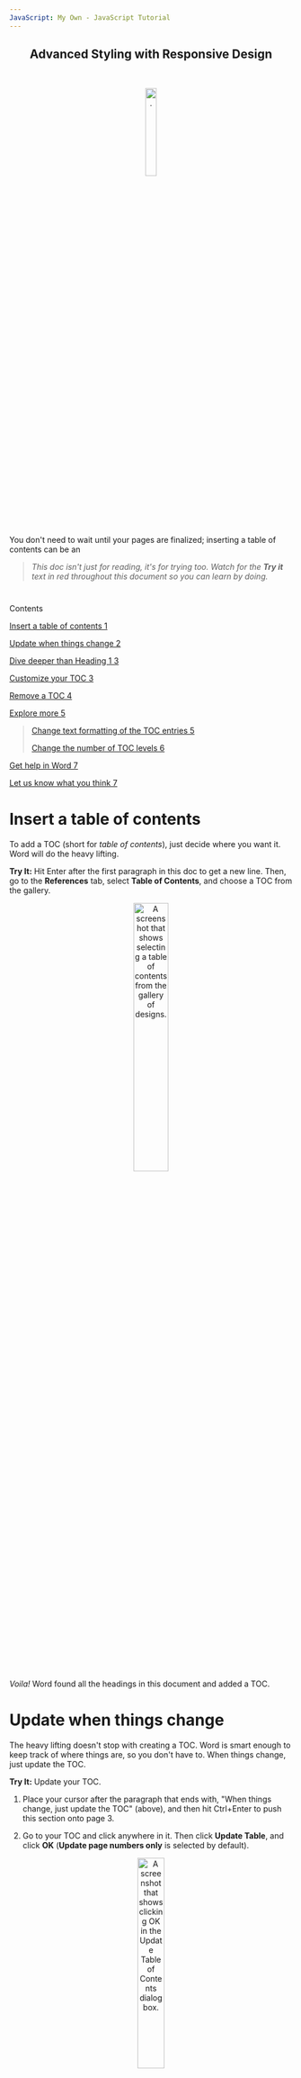 ```yaml
---
JavaScript: My Own - JavaScript Tutorial
---
```


<h2 align="center">Advanced Styling with Responsive Design</h2>
<br/>
<!--~~~~~~~~~~~~~~~~~~~~~~~~~~~~~~~~~~~~~~~~~~~~~~~~~~~~~~~~~~~~~~~~~~~~~~~~~~~~~~~~~~~~~~~~~~~~-->
<!--~~~~~~~~~~~~~~~~~~~~~~~~~~~~~~ readme.md of js ~~~~~~~~~~~~~~~~~~~~~~~~~~~~~~~~-->
<!--~~~~~~~~~~~~~~~~~~~~~~~~~~~~~~~~~~~~~~~~~~~~~~~~~~~~~~~~~~~~~~~~~~~~~~~~~~~~~~~~~~~~~~~~~~~~-->
<!--~~~~~~~~~~~~~~~~~~~~~~~~~~ 01. introduction to resp design (01) ~~~~~~~~~~~~~~~~~~~~~~~~~~~~-->
<!-- ![](./images/image001.png){width="2.1145833333333335in" height="0.2916666666666667in"} -->
<p align="center" width="100%">
<img src="./images/image001.png?raw=true"
  style="width:20%;"
  alt="." />
</p>

You don't need to wait until your pages are finalized; inserting a table
of contents can be an

> *This doc isn't just for reading, it's for trying too. Watch for the
> **Try it** text in red throughout this document so you can learn by
> doing.*

# 

Contents

[Insert a table of contents 1](#insert-a-table-of-contents)

[Update when things change 2](#update-when-things-change)

[Dive deeper than Heading 1 3](#dive-deeper-than-heading-1)

[Customize your TOC 3](#customize-your-toc)

[Remove a TOC 4](#remove-a-toc)

[Explore more 5](#explore-more)

> [Change text formatting of the TOC entries
> 5](#change-text-formatting-of-the-toc-entries)
>
> [Change the number of TOC levels 6](#change-the-number-of-toc-levels)

[Get help in Word 7](#get-help-in-word)

[Let us know what you think 7](#let-us-know-what-you-think)

# 

# Insert a table of contents

To add a TOC (short for *table of contents*), just decide where you want
it. Word will do the heavy lifting.

**Try It:** Hit Enter after the first paragraph in this doc to get a new
line. Then, go to the **References** tab, select **Table of Contents**,
and choose a TOC from the gallery.
<!--~~~~~~~~~~~~~~~~~~~~~~~~~~~~~~~~~~~~~~~~~~~~~~~~~~~~~~~~~~~~~~~~~~~~~~~~~~~~~~~~~~~~~~~~~~~~-->
<!--~~~~~~~~~~~~~~~~~~~~~~~~~~ 02.  (xx) ~~~~~~~~~~~~~~~~~~~~~~~~~~~~-->
<p align="center" width="100%">
<img src="./images/image002.png?raw=true"
  style="width:35%;"
  alt="A screenshot that shows selecting a table of contents from the gallery of designs." />
</p>
<!-- ![A screenshot that shows selecting a table of contents from the gallery of designs.](./images/image002.png){width="3.595754593175853in"
height="3.380547900262467in"} -->

*Voila!* Word found all the headings in this document and added a TOC.

# Update when things change

The heavy lifting doesn't stop with creating a TOC. Word is smart enough
to keep track of where things are, so you don't have to. When things
change, just update the TOC.

**Try It:** Update your TOC.

1.  Place your cursor after the paragraph that ends with, "When things
    change, just update the TOC" (above), and then hit Ctrl+Enter to
    push this section onto page 3.

2.  Go to your TOC and click anywhere in it. Then click **Update
    Table**, and click **OK** (**Update page numbers only** is selected
    by default).

<!--~~~~~~~~~~~~~~~~~~~~~~~~~~~~~~~~~~~~~~~~~~~~~~~~~~~~~~~~~~~~~~~~~~~~~~~~~~~~~~~~~~~~~~~~~~~~-->
<!--~~~~~~~~~~~~~~~~~~~~~~~~~~ 03.  (xx) ~~~~~~~~~~~~~~~~~~~~~~~~~~~~-->
<p align="center" width="100%">
<img src="./images/image003.png?raw=true"
  style="width:31%;"
  alt="A screenshot that shows clicking OK in the Update Table of Contents dialog box." />
</p>
<!--
> ![A screenshot that shows clicking OK in the Update Table of Contents
> dialog box.](./images/image003.png){width="3.168503937007874in"
> height="1.910285433070866in"}
-->

Word updated the entry for *Update when things change* from *page 2* to
*page 3*.

Use styles for headings

The TOC magic is in the styles that are used to format headings. The
heading for this section, *Use styles for headings*, might look like a
heading, but it doesn't act like one. It's formatted in pieces (font
size, underline) instead of being formatted with a style. See how it's
not in the TOC you added? To add a heading to a TOC, it needs to be
formatted with the Heading 1 style.

**Try It:** Update the style, and then update the TOC.

1.  Click in the heading above (*Use styles for headings*)---be sure to
    just click, don't select anything.

2.  On the **Home** tab, find **Styles**, and click **Heading 1**
    (keyboard shortcut: Alt+Ctrl+1).

3.  Update your TOC like you did before, but this time, select **Update
    entire table** (instead of **Update page numbers only**) since more
    than the page numbers changed.

Now Word knows that paragraph is a heading, and includes it in the TOC.

# Dive deeper than Heading 1

Want more levels in your TOC? That's where the rest of the Heading
styles come in. Mark subheadings in your document with Heading 2,
lower-level headings with Heading 3, and so on.

**Try It:** Apply **Heading 2** to the paragraph below (*Add a Level 2
TOC entry*), and then update your TOC like you did before. Remember to
update the entire table!

Add a Level 2 TOC entry

**Under the hood**: Heading styles hold formatting, font, size, color,
and more. They also hold a paragraph format known as an *outline level*,
which is picked up by the TOC.

# Customize your TOC

The space between an entry and its page number in a TOC is known as a
*tab leader*. By default, Word makes the tab leader a row of dots (dot
leader), but you can easily switch to something else, like an underline.
You don't need to start over---you don't even need to select the TOC.
Word knows where it is. Just use the Custom TOC option to make this type
of change, and Word will do its thing.

**Try It:** Change the dot leader to an underline.

1.  On the **References** tab, click **Table of Contents**, and then
    near the bottom, click **Custom Table of Contents**.

2.  From the list of **Tab Leader** options, select **Line** (last
    choice in the list), and click **OK**.

<!--~~~~~~~~~~~~~~~~~~~~~~~~~~~~~~~~~~~~~~~~~~~~~~~~~~~~~~~~~~~~~~~~~~~~~~~~~~~~~~~~~~~~~~~~~~~~-->
<!--~~~~~~~~~~~~~~~~~~~~~~~~~~ 04.  (xx) ~~~~~~~~~~~~~~~~~~~~~~~~~~~~-->
<p align="center" width="100%">
<img src="./images/image004.png?raw=true"
  style="width:28%;"
  alt="A screenshot that shows selecting underline as a tab leader in the table of contents." />
</p>
<!--
> ![A screenshot that shows selecting underline as a tab leader in the
> Table of Contents dialog
> box.](./images/image004.png){width="2.7776990376202977in"
> height="3.54in"}
-->
3.  When you're prompted to replace the TOC, click **Yes**.

<!--~~~~~~~~~~~~~~~~~~~~~~~~~~~~~~~~~~~~~~~~~~~~~~~~~~~~~~~~~~~~~~~~~~~~~~~~~~~~~~~~~~~~~~~~~~~~-->
<!--~~~~~~~~~~~~~~~~~~~~~~~~~~ 05.  (xx) ~~~~~~~~~~~~~~~~~~~~~~~~~~~~-->
<p align="center" width="100%">
<img src="./images/image005.png?raw=true"
  style="width:30%;"
  alt="A screenshot that shows clicking 'Yes' to replace the table of contents." />
</p>
<!--
> ![A screenshot that shows clicking Yes to replace the table of
> contents.](./images/image005.png){width="3.0in"
> height="1.1022364391951005in"}
-->

And just like that, Word found your TOC and changed the tab leader from
dots to an underline.

# Remove a TOC

You can't delete a TOC like you can a picture or other things in a doc.
Well, you can, but if you do it too many times, your TOC can get out of
whack. Remember the heavy lifting Word does for you? All the scaffolding
needs to be removed too. Tell Word to remove the TOC, and Word will
clean up after itself.

**Try It:** On the **References** tab, click **Table of Contents**, and
then near the bottom, click **Remove Table of Contents**.

*Poof!* The TOC, and the stuff to make it work, are gone from the
document. But you can add your TOC back any time, in any location. Word
will remember everything you did---even your change to the tab leader.

**Under the hood:** The stuff Word removes is a collection of hidden
bookmarks that keep track of the heading text and page number shown in
the TOC.

# Explore more 

If you want to customize your TOC even more, give these a try. (If you
didn't add your TOC back, do that now. You can add it above this section
if you'd like. Or, if removing it is the last thing you did, press
Ctrl+Z to undo.)

## Change text formatting of the TOC entries

**Try it:** In your TOC, select an entire Level 1 entry and make a
formatting change. For example, change the font color to blue. (Make
sure you select only one TOC entry, including the tab leader and page
number. Notice that even though the whole TOC may look like it's
selected, the one entry you select will have darker highlighting.)

<!--~~~~~~~~~~~~~~~~~~~~~~~~~~~~~~~~~~~~~~~~~~~~~~~~~~~~~~~~~~~~~~~~~~~~~~~~~~~~~~~~~~~~~~~~~~~~-->
<!--~~~~~~~~~~~~~~~~~~~~~~~~~~ 06.  (xx) ~~~~~~~~~~~~~~~~~~~~~~~~~~~~-->
<p align="center" width="100%">
<img src="./images/image006.png?raw=true"
  style="width:28%;"
  alt="A screenshot that shows selecting a level 1 entry in a table of contents." />
</p>
<!--
![A screenshot that shows selecting a level 1 entry in a table fo
contents.](./images/image006.png){width="2.851851487314086in"
height="1.4in"}
-->
Like the rest of the TOC magic, all the TOC Level 1 entries changed too.

**Under the hood:** Okay, it's not really magic. The TOC entries are
assigned to a style (TOC 1, TOC 2, and so on), and those styles are set
to update automatically whenever you make a formatting change.

## Change the number of TOC levels

**Try it:** Include only Heading 1 headings in your TOC, no subheadings.

1.  On the **References** tab, click **Table of Contents**, and then
    near the bottom, click **Custom Table of Contents**.

2.  Change **Show levels** to **1** and click **OK**.
<!--~~~~~~~~~~~~~~~~~~~~~~~~~~~~~~~~~~~~~~~~~~~~~~~~~~~~~~~~~~~~~~~~~~~~~~~~~~~~~~~~~~~~~~~~~~~~-->
<!--~~~~~~~~~~~~~~~~~~~~~~~~~~ 07.  (xx) ~~~~~~~~~~~~~~~~~~~~~~~~~~~~-->
<p align="center" width="100%">
<img src="./images/image007.png?raw=true"
  style="width:25%;"
  alt="A screenshot that shows selecting 1 as the levels to show in a table of contents." />
</p>
<!--
> ![A screenshot that shows selecting 1 as the levels to show in a table
> of contents.](./images/image007.png){width="2.4988232720909886in"
> height="3.54in"}
-->

3.  When you're prompted to replace the TOC, click **Yes**.

4.  Verify your TOC no longer includes subheadings, such as *Add a Level
    2 TOC entry*.

# Get help in Word

The **Tell me** search box takes you straight to commands and Help in
Word.

![A screenshot that shows typing &quot;table of contents&quot; in the Search
box.](./images/image008.png){width="3.301176727909011in"
height="2.9367607174103236in"}

**Try it:** Go to **Tell me what you want to do** near the top of the
window, and then type what you want to do.

For example, type:

-   **table of contents** to quickly get to the Table of Contents
    options and other TOC help topics

-   **styles** if you want to know more about using styles in Word

-   **help** to go to Word help

-   **training** to see the list of Word training courses

# Let us know what you think

Please [[give us feedback on this learning
guide]{.underline}](https://go.microsoft.com/fwlink/?linkid=2027721), so
we can provide content that's truly useful and helpful. Thanks!

## **Welcome to the JavaScript Introduction course!**

Hello,

![JavaScript Introduction course
visual](./images/image009.png){width="2.0833333333333335in"
height="1.1666666666666667in"}Thank you for registering to this course!
You will learn JavaScript in the browser and hence interact a lot with
HTML/CSS/standards APIs. This course is targeted to beginners who want
to have fun rapidly and bring interactivity to HTML documents, write
small games, play with multimedia, handle simple forms, etc. You will be
able to test your skills through numerous interactive exercises and
practical assignments.

To get started, please read the &quot;[[Course
information]{.underline}](https://courses.edx.org/courses/course-v1:W3Cx+JS.0x+3T2017/courseware/8bd22ef29be34bd7a5b1c25f1485f757/241b2b4bdcac485e90e727b3990c6600/1)&quot;
section, where you can become oriented to the course structure, the
schedule, and how things will work in this course. Please take 5 mins to
introduce yourself in the [[student introduction
forum]{.underline}](https://courses.edx.org/courses/course-v1:W3Cx+JS.0x+3T2017/courseware/8bd22ef29be34bd7a5b1c25f1485f757/241b2b4bdcac485e90e727b3990c6600/2),
and another 5 minutes to answer our [[welcome
survey]{.underline}](https://courses.edx.org/courses/course-v1:W3Cx+JS.0x+3T2017/courseware/8bd22ef29be34bd7a5b1c25f1485f757/241b2b4bdcac485e90e727b3990c6600/3) :)

### **Course outline**

![psychedelic cat](./images/image010.gif){width="1.6875in"
height="1.0416666666666667in"}HTML5, CSS and JavaScript are the "classic
three" for Web developers and designers. JavaScript lets you add
interactive features to your Web sites, including dynamically updated
content, controlled multimedia, animated images, and much more.

-   In **Module 1**, we will introduce you to the basics and play with
    many examples. You will also have a first look at the browser
    devtools, and discover how JavaScript is useful.

-   ![Balls
    game](./images/image011.png){width="1.9479166666666667in"
    height="1.65625in"}In **Module 2**, you will learn about conditional
    statements, logical operators, loops and how to detect events. We
    will introduce the DOM API and the selector API (for selecting
    elements in the DOM). And finally, armed with all this new
    knowledge, you will be able to write a small game.

-   ![animated gif of a blue
    shell](./images/image012.gif){width="1.875in"
    height="1.0416666666666667in"}**Module 3** will be more &quot;project
    oriented&quot;, and less focused on fundamental concepts. You&apos;ll use a
    few more HTML5 APIs, such as geolocation, audio and video APIs. You
    will also play with sound samples and music, and this is going to be
    useful to put a music background and/or sound effects to the game
    you started to develop during last module!

-   **Module 4** is about structuring data with a focus on JavaScript
    Object Oriented Programming: you will learn how to build multiple
    objects using either the ES5 constructor functions or the new ES6
    classes. You will get explanations about the mysterious &quot;this&quot;
    keyword you already met in the previous modules, and finally you
    will use ES6 classes in the small game you started to develop since
    Module 2.

-   ![logo JSON](./images/image013.png){width="1.09375in"
    height="1.09375in"}**Module 5** is the last module of the course!
    You&apos;ll mainly learn how to use HTML5 forms in JavaScript and the
    JSON format. To put into practice all this new knowledge, you will
    develop a mini contact manager made with ES6 classes that load/save
    its data using the JSON format. You will also learn the HTML5 table
    JavaScript API and how to process form inputs.

### **&quot;JavaScript Introduction&quot; Verified Certificate**

W3C provides a [[W3Cx Verified Certificate for this
course]{.underline}](https://ecommerce.edx.org/basket/add/?sku=C211DC7) that
lets you demonstrate to employers, colleagues, and professional
organizations that you successfully completed a course that increased
your mastery of JavaScript. This certificate can be used to highlight
newly acquired skills on your resume or LinkedIn profile.

![Verified Certificate
image](./images/image014.png){width="1.84375in"
height="1.3854166666666667in"}

Once you have a passing score (70% or higher), your certificate will be
automatically generated and accessible from your progress page -
read [[more detailed
info]{.underline}](http://edx.readthedocs.io/projects/edx-guide-for-students/en/latest/SFD_certificates.html#certificates-for-self-paced-courses).
Please write
to [[billing@edx.org]{.underline}](mailto:billing@edx.org) if you
encounter an issue with the payment for your certificate.

You can share your purchased Web certificate on Facebook, LinkedIn, and
Twitter (find more info. in
this [[page]{.underline}](http://edx.readthedocs.org/projects/edx-guide-for-students/en/latest/SFD_certificates.html#receiving-a-certificate)).

W3Cx, as non-profit, relies on verified certificates to help fund future
W3Cx courses for everyone globally.

### **&quot;Front-End Web Developer&quot; Professional Certificate**

![FEWD Certificate
image](./images/image015.png){width="1.5833333333333333in"
height="1.5625in"}

This JavaScript Introduction course is part of the [[Front-End Web
Developer&quot; (FEWD) Professional
Certificate]{.underline}](https://www.edx.org/professional-certificate/front-end-web-developer-9) program.
To get this FEWD certificate, you will need to successfully pass all 5
courses that compose that program. Find out more
on [[w3cx.org]{.underline}](https://w3cx.org/)!

If you already have a verified certificate in one or more of these
courses, you **do NOT need to re-take that course**.

### **Additional information:**

-   If you are new to the edX platform, we encourage you to [[check out
    DemoX]{.underline}](https://www.edx.org/course/demox-edx-demox-1), a
    quick walk-through of an edX experience. It will help answer basic
    "how to&apos;s" on taking an edX course. For more detailed info, please
    check the [[edX Learner's
    Guide]{.underline}](http://edx.readthedocs.io/projects/edx-guide-for-students/en/latest/).

-   To get help with a technical problem with the edx platform, click
    &quot;Help&quot; (on the left side of this page) to send a message to the
    edX student support.

-   [[Join our Facebook
    page]{.underline}](http://www.facebook.com/thew3cx/), and follow us
    on Twitter ([[&ast;@thew3cx]{.underline}](https://twitter.com/thew3cx)).

We sincerely hope that you will enjoy this W3Cx course, designed in
collaboration with University of Côte d&apos;Azur.

&ast;- Marie-Claire (Head of W3C Training) and Michel (your Professor).

# Syllabus -- W3Cx -- Intro to JS

**Module 1: Introduction to JavaScript**

1.  JavaScript, HTML and CSS

2.  JavaScript overview

3.  Your first HTML/CSS/JS page

4.  Variables, values, functions, operators, and expressions

5.  Simple JavaScript examples to play with

**Module 2: Adding interactivity to HTML**

1.  Conditional statements, loops and logical operators

2.  Functions and callbacks

3.  Handling events

4.  The DOM API

5.  Let&apos;s write a small game

**Module 3: Playing with HTML5**

1.  Arrays and iterators

2.  HTML5 multimedia and JavaScript API

3.  Displaying a map with the Geolocation API

4.  Playing sound samples and music

**Module 4: Structuring data**

1.  Objects, properties and methods

2.  Creating multiple objects

3.  Improving the small game with classes

**Module 5: Working with forms**

1.  Built-in JavaScript objects

2.  HTML5 tables, forms and input fields

3.  The JSON notation

4.  Let&apos;s create a small application

# Syllabus

Week 1: Web Programming Basics

Week 2: Using JavaScript to Create Dynamic Web Pages

Week 3: Client-Side Frameworks for Developing Modular Web Page
Components

Week 4: Building Scalable Web Apps with Server-Side JavaScript

**[[Module 0: Course
information](https://courses.edx.org/courses/course-v1:W3Cx+JS.0x+3T2017/course/#block-v1:W3Cx+JS.0x+3T2017+type@chapter+block@8bd22ef29be34bd7a5b1c25f1485f757)
/ [Welcome to &quot;JavaScript
Introduction&quot;](https://courses.edx.org/courses/course-v1:W3Cx+JS.0x+3T2017/course/#block-v1:W3Cx+JS.0x+3T2017+type@sequential+block@241b2b4bdcac485e90e727b3990c6600)]{.underline}**

#### **[During this course, you will learn:]{.underline}**

-   How to add JavaScript code in your Web site/Web app, and how to
    debug it.

-   How to make interactive Web sites through the DOM API.

-   How to change the CSS styles of HTML5 elements from JavaScript.

-   How to deal with HTML5 forms.

-   How to make basic graphics and animations using the HTML5 canvas.

-   How to use the basic concepts of ES2016, the last iteration of the
    language: arrays, functions, loops, basic objects.

You will make good use of your JavaScript skills in the other 2 W3Cx
courses included in the [[&quot;Front-End Web Developer&quot; W3Cx Professional
Certificate]{.underline}](https://www.edx.org/professional-certificate/front-end-web-developer-9) program: [[HTML5
Coding Essentials and Best
Practices]{.underline}](https://www.edx.org/course/html5-part-1-html5-coding-essentials-w3cx-html5-1x-2) and [[HTML5:
Apps and
Games]{.underline}](https://www.edx.org/course/html5-apps-games-w3cx-html5-2x).

Note also that this course is part of [[W3C&apos;s &quot;Front-End Web
Developer&quot; Professional
Certificate]{.underline}](https://www.edx.org/professional-certificate/front-end-web-developer-9) and [[Microsoft&apos;s
Professional Program Certificate in Front-End Web
Development]{.underline}](https://www.edx.org/microsoft-professional-program-front-end-development).

## **[Online editor tools]{.underline}**

To help you practice during the whole duration of the course, you will
use the following online editor tools. Pretty much all the course&apos;s
examples will actually use these.

#### JsBin

![JS Bin logo](./images/image016.png){width="0.7291666666666666in"
height="0.7291666666666666in"}[[JsBin]{.underline}](http://jsbin.com/) is
an open source collaborative Web development debugging tool. This tool
is really simple, just open the link to the provided examples, look at
the code, look at the result, etc. And you can modify the examples as
you like, you can also modify / clone / save / share them.&ast;
&ast;
Tutorials can be found on the Web (such
as [[http://code.tutsplus.com/tutorials/javascript-tools-of-the-trade-jsbin&ast;--net-36843]{.underline}](http://code.tutsplus.com/tutorials/javascript-tools-of-the-trade-jsbin--net-36843))
or on YouTube.  Keep in mind that it&apos;s always better to be logged in
(it&apos;s free) if you do not want to lose your contributions/personal
work.

#### **[CodePen]{.underline}**

[[CodePen]{.underline}](http://codepen.io/) is an HTML, CSS, and
JavaScript code editor that previews/showcases your code bits in your
browser. It helps with cross-device testing, real-time remote pair
programming and teaching.

This is a great service to get you started quickly as it doesn&apos;t
require you to download anything and you can access it, along with your
saved projects from any Web browser. Here&apos;s an article which will be
of-interest if you use CodePen: [[10 Cool Things You Can Do with CodePen
and
JavaScript]{.underline}](https://www.sitepoint.com/cool-things-codepen-javascript/) &lbrack;Chris
Coyier, June 13, 2016&rbrack;.

There are many other handy tools such
as [[JSFiddle]{.underline}](http://jsfiddle.net/),
and [[Dabblet]{.underline}](http://dabblet.com/) (Lea Verou&apos;s tool that
we will use extensively in a future CSS course). Please share your
favorite tool on the discussion forum, and explain why! Share also your
own code contributions, such as a nice canvas animation, a great looking
HTML5 form, etc. Sharing them using JS Bin, or similar tools, would be
really appreciated.

#### JavaScript debuggers

Here is a selection of tools to help debug JavaScript code. The
instructor will indicate other tools in module 1 of the course.

-   [[Firefox JS
    debugger]{.underline}](https://developer.mozilla.org/en-US/docs/Tools/Debugger) (debugger
    shipped inside Firefox) - all other browsers have integrated
    debuggers as well.

-   [[JS Lint]{.underline}](http://www.jslint.com/)  - The JavaScript
    Code Quality Tool

-   [[CodeBeautify]{.underline}](http://codebeautify.org/jsvalidate)  -
    JavaScript Validator

-   Check also other[[ JavaScript debugging
    tools]{.underline}](http://jqueryhouse.com/best-javascript-debugging-tools/)

### **[W3C validators]{.underline}**

For over 15 years, the W3C has been developing and
hosting [[**free** and **open
source** tools]{.underline}](http://w3c.github.io/developers/) used
every day by **millions of Web developers and Web designers**. All the
tools listed below are Web-based, and are available as downloadable
sources or as free services on the [[W3C Developers
tools ]{.underline}](http://w3c.github.io/developers/tools/)site.

#### W3C Validator

The [[W3C validator]{.underline}](https://validator.w3.org/) checks
the [[markup
validity]{.underline}](http://validator.w3.org/docs/help.html#validation_basics) of
various Web document formats, such as HTML.

#### CSS Validator

The [[CSS
validator]{.underline}](https://jigsaw.w3.org/css-validator/) checks
Cascading Style Sheets (CSS) and (X)HTML documents that use CSS
stylesheets.

![Laptop showing unicorn
validator](./images/image017.png){width="2.21875in"
height="1.8229166666666667in"}

#### Unicorn

[[Unicorn]{.underline}](http://validator.w3.org/unicorn/) is W3C&apos;s
unified validator, which helps people improve the quality of their Web
pages by performing a variety of checks. Unicorn gathers the results of
the popular HTML and CSS validators, as well as other useful services,
such as RSS/Atom feeds and http headers.

####  Link Checker

The [[W3C Link
Checker]{.underline}](http://validator.w3.org/checklink) looks for
issues in links, anchors and referenced objects in a Web page, CSS style
sheet, or recursively on a whole Web site. For best results, it is
recommended to first ensure that the documents checked use
valid [[(X)HTML
Markup]{.underline}](http://validator.w3.org/) and [[CSS]{.underline}](http://jigsaw.w3.org/css-validator/).

#### Internationalization Checker

The [[W3C Internationalization
Checker]{.underline}](https://validator.w3.org/i18n-checker/) provides
information about various internationalization-related aspects of your
page, including the HTTP headers that affect it. It will also report a
number of  issues and offer advice about how to resolve them.

### The W3C cheatsheet

The [[W3C
cheatsheet]{.underline}](http://www.w3.org/2009/cheatsheet/) provides
quick access to useful information from a variety of specifications
published by W3C. It aims at giving in a very compact and
mobile-friendly format a compilation of useful knowledge extracted from
W3C specifications, completed by summaries of guidelines developed at
W3C, in particular Web accessibility guidelines, the Mobile Web Best
Practices, and a number of internationalization tips.

![W3C Cheatsheet snapshot
image](./images/image018.png){width="3.7291666666666665in"
height="2.4166666666666665in"}

Its main feature is a lookup search box, where one can start typing a
keyword and get a list of matching
properties/elements/attributes/functions in the above-mentioned
specifications, and further details on those when selecting the one of
interest.

The W3C cheatsheet is no longer available as an Android app, but remains
available as a [[pure Web
application]{.underline}](http://dev.w3.org/2009/cheatsheet/doc/).

### What is W3C?

![W3C logo](./images/image019.png){width="4.25in"
height="0.6979166666666666in"}

##### As steward of global Web standards, W3C&apos;s mission is to safeguard the openness, accessibility, and freedom of the World Wide Web from a technical perspective.

W3C&apos;s primary activity is to develop protocols and guidelines that
ensure long-term growth for the Web. The widely adopted Web standards
define key parts of what actually makes the World Wide Web work.

#### A few history bits

![Tim Berners-Lee at his desk in CERN,
1994](./images/image020.jpg){width="2.8125in" height="2.8125in"}

*Tim Berners-Lee at his desk in CERN, 1994*

[[Tim
Berners-Lee]{.underline}](http://www.w3.org/People/Berners-Lee/) wrote
a [[proposal]{.underline}](http://www.w3.org/History/1989/proposal.html) in
1989 for a system called the World Wide Web. He then created the first
Web browser, server, and Web page. He wrote the first specifications for
URLs, HTTP, and HTML.

In October 1994, Tim Berners-Lee founded the World Wide Web Consortium
(W3C) at the Massachusetts Institute of Technology, Laboratory for
Computer Science &lbrack;MIT/LCS&rbrack; in collaboration
with [[CERN]{.underline}](http://www.cern.ch/), where the Web originated
(see information on the [[original CERN
Server]{.underline}](http://www.w3.org/Daemon/)), with support from
DARPA and the [[European
Commission]{.underline}](http://ec.europa.eu/index_en.htm).

In April 1995, [[Inria]{.underline}](http://www.inria.fr/) became the
first European W3C host, followed by [[Keio University of
Japan]{.underline}](http://www.keio.ac.jp/) (Shonan Fujisawa Campus) in
Asia in 1996. In 2003, [[ERCIM]{.underline}](http://www.ercim.org/) took
over the role of European W3C Host from Inria. In 2013, W3C
announced [[Beihang University]{.underline}](http://ev.buaa.edu.cn/) as
the fourth Host.

In addition to these four Host locations that employ W3C staff, there
are [[W3C
Offices]{.underline}](http://www.w3.org/Consortium/Offices/staff) around
the globe that support the developer communities in their regions and
organize local events. Find the one next to your place!

#### A few figures

As of September 2017, W3C is:

-   A [[member]{.underline}](http://www.w3.org/Consortium/Member/List)-driven
    organization composed of over 460 companies, universities,
    start-ups, etc. from all over the world.

-   44 [[technicals
    groups]{.underline}](http://www.w3.org/Consortium/activities),
    including Working and Interest Groups where technical specifications
    are discussed and developed.

-   Over 6,025 [[published technical
    reports]{.underline}](http://www.w3.org/TR/), including 386 Web
    standards (or W3C Recommendations) - since January 1st ,1995.

-   About 291 [[Community and Business
    Groups]{.underline}](https://www.w3.org/community/groups/), where
    developers, designers, and anyone passionate about the Web have a
    place to hold discussions and publish ideas.

-   Near 10,846 active participants constituting the W3C community.

-   A [[technical
    staff]{.underline}](http://www.w3.org/People/) composed of 67
    people, spread on all five continents.

People often use the words &quot;Internet&quot; and &quot;Web&quot; interchangeably, but
this usage is technically incorrect.

The Web is an application of the Internet. The Web is the most popular
way of accessing the Internet, but other applications of the Internet
are [[e-mail ]{.underline}](https://en.wikipedia.org/wiki/Email)and [[ftp]{.underline}](https://en.wikipedia.org/wiki/File_Transfer_Protocol) for
example. One analogy equates the Internet to a road network where the
Web is a car, the email is a bicycle, etc.  Read [[this
article]{.underline}](https://www.lifewire.com/difference-between-the-internet-and-the-web-2483335) for
more details about the difference between Internet and the Web.

The W3C community is passionate about creating free and open Web
standards. The next video, created in partnership with Microsoft,
explains why standards are important to maintain a royalty-free, Open
Web Platform, as well as to help shape the Web of the future.

### LATEST NEWS! Sir Tim Berners-Lee named recipient of the ACM A.M. Turing Award

![Picture of Sir Tim
Berners-Lee](./images/image021.jpg){width="1.8645833333333333in"
height="1.2395833333333333in"}![ACM Turing Award
logo](./images/image022.png){width="3.9895833333333335in"
height="1.2291666666666667in"}

On Tuesday 4 April 2017, the ACM, the Association for Computing
Machinery, named Sir Tim Berners-Lee, inventor of the Web and Director
of the World Wide Web Consortium, as the recipient of the 2016 [[ACM
A.M. Turing Award]{.underline}](http://amturing.acm.org/). The Turing
award is recognized as the highest distinction in Computer Science and
is often referred to as the "Nobel Prize of Computing".

Sir Tim is being given this award for inventing the World Wide Web, the
first Web browser, and the fundamental protocols and algorithms allowing
the Web to scale. The Web is considered one of the most influential
computing innovations in history.

### What is Web accessibility?

**The power of the Web is in its universality.***&ast;
***Access by everyone regardless of disability is an essential
aspect.**&ast;
**Tim Berners-Lee, W3C Director and inventor of the World Wide Web**

![WAI Web page displayed on a laptop&apos;s
screen](./images/image023.png){width="2.1145833333333335in"
height="2.1145833333333335in"}

The Web has become an essential aspect of our daily lives, and everyone
should have access to this technology. Web accessibility focuses on
ensuring equivalent access for people with disabilities. It is
increasingly important to many organizations and governments from around
the world, and has many business benefits. Access to information,
including on the Web, is also recognized by the UN Convention on the
Rights of Persons with Disabilities (CRPD).

#### Who is impacted?

Web accessibility addresses all disabilities, including hearing,
learning and cognitive, neurological, physical, speech, and visual
disabilities. Some examples of Web accessibility features include:

-   **Captions** on audio and multimedia content for people who are hard
    of hearing;

-   **Clear and consistent layout** for people with learning and
    cognitive disabilities;

-   **Keyboard support** for people with physical disabilities and do
    not use a mouse;

-   **Text alternatives** for people with visual disabilities and using
    screen readers;

#### Web accessibility benefits people with and w**ithout** disabilities

Web accessibility features also benefit many more users, such as:

-   People with temporary situational limitations, such as a broken arm;

-   People using mobile devices, televisions, and other access channels;

-   People using older computers, with low bandwidth, and other
    limitations;

-   People who are new to computers, to the Web, or to your own website;

-   People who are not fluent in the language of your particular
    website;

The Web is an increasingly important resource in many aspects of life:
education, employment, government, commerce, health care, recreation,
and more. When Web pages, Web technologies, Web tools, or Web
applications are badly designed, they can create barriers that exclude
people from using the Web. More information is available in the [[W3C
Accessibility]{.underline}](https://www.w3.org/standards/webdesign/accessibility) overview.

### First steps in Web accessibility

There are many simple Web accessibility improvements that you can
implement and check right away, even when you are new to this topic. Two
example excerpts are provided below on this page but you can find more
tips and information from W3C/WAI:

-   [[Tips for Getting Started with Web
    Accessibility]{.underline}](https://www.w3.org/WAI/gettingstarted/tips/)

-   [[Easy Checks - A First Review of Web
    Accessibility]{.underline}](https://www.w3.org/WAI/eval/preliminary)

#### Example 1: page title

Good page titles are particularly important for orientation --- to help
people know where they are and move between pages open in their browser.
The first thing screen readers say when the user goes to a different Web
page is the page title. In the Web page markup, they are the &lt;title&gt;
within the &lt;head&gt;.

Check #1**: There is a title that adequately and briefly describes the
content of a page, and that it distinguishes the page from other Web
pages.**

**Example**:

> &lt;head&gt;
>
> &hellip;
>
>    &lt;title&gt;Web Accessibility Initiative (WAI) - home page&lt;/title&gt;
>
> &hellip;
>
> &lt;/head&gt;

#### Example 2: image text alternatives (&quot;ALT TEXT&quot;)

Text alternatives (&quot;alt text&quot;) are a primary way of making visual
information accessible, because they can be rendered through any sensory
modality (for example, visual, auditory or tactile) to match the needs
of the user. Providing text alternatives allows the information to be
rendered in a variety of ways by a variety of user agents. For example,
a person who cannot see a picture can have the text alternative read
aloud using synthesized speech.

Check #2**: Every image has alt with appropriate alternative text.**

**Example**: See the W3C logo below. It contains a link that points to
the W3C Web site. The text alternative is going to be a brief
description of the link target.

&lt;a href=&quot;http://w3.org&quot;&gt;

  
&lt;img src=&quot;images/w3c_home.png&quot; width=&quot;72&quot; height=&quot;48&quot; alt=&quot;W3C
Web site&quot;&gt;

&lt;/a&gt;

# What is internationalization?

Access to the Web for all has been a fundamental concern and goal of the
W3C since the beginning. It is easy to overlook the needs of people from
cultures different to your own, or who use different languages or
writing systems, but you have to ensure that any content or application
that you design or develop is ready to support the international
features that they will need.

&apos;Internationalization&apos; is sometimes abbreviated to &apos;i18n&apos; in
English, because there are 18 characters between the &apos;i&apos; and the
&apos;n&apos;.

![W3C Internationalization Activity
logo](./images/image024.png){width="1.1145833333333333in"
height="1.0416666666666667in"}The [[W3C Internationalization
Activity]{.underline}](http://www.w3.org/International/) works with W3C
working groups and liaises with other organizations to make it possible
to use Web technologies with different languages, scripts, and cultures.

During this course you will learn about some basic internationalisation
features, such as character encoding and language declarations. If you
don&apos;t use those features you will create barriers for people from
different cultures who are trying to access your content. This is
important even if you think you are only designing for a specific
community -- communities are made up of diverse individuals, and the Web
stretches worldwide.

## Unicode

![Unicode
symbols](./images/image025.jpg){width="2.0833333333333335in"
height="2.0833333333333335in"}

Text in a computer or on the Web is composed of
characters. *Characters* represent letters of the alphabet, punctuation,
or other symbols.

Unicode is a universal character set, ie. a standard that defines, in
one place, all the characters needed for writing languages in use on
computers. It is a superset of all other character sets that have been
encoded.

As a content author or developer, you should nowadays always [[choose
the UTF-8 character
encoding]{.underline}](http://www.w3.org/International/questions/qa-choosing-encodings) for
your content or data. This Unicode encoding is a good choice because you
can use a single encoding to handle any character you are likely to
meet. This greatly simplifies things.

# Essential steps in Web internationalization

You find below three examples (and checks!) to help you to ensure that
your Web page works for people around the world, and to make it work
differently for different cultures, where needed. Let&apos;s meet the words
&apos;charset&apos; and &apos;lang&apos;, soon to become your favorite markup ;)

## Example 1: Character encoding declaration

A character encoding declaration is **vital to ensure that the text in
your page is recognized by browsers around the world**, and not garbled.
You will learn more about what this is, and how to use it as you work
through the course.  For now, just ensure that it&apos;s always there.

Check #1**: There is a character encoding declaration near the start of
your source code, and its value is UTF-8.**

**Example 1**:

> &lt;head&gt;
>
> &lt;meta charset=&quot;utf-8&quot;/&gt;
>
> &hellip;
>
> &lt;/head&gt;

## Example 2: Primary language declaration

For a wide variety of reasons, it&apos;s important for a browser to know
what language your page is written in, including font selection,
text-to-speech conversion, spell-checking, hyphenation and automated
line breaking, text transforms, automated translation, and more. **You
should always indicate the primary language of your page in the &lt;html&gt;
tag**. Again you will learn how to do this during the course.  You will
also learn how to change the language, where necessary, for parts of
your document that are in a different language.

Check #2**: The HTML tag has a lang attribute which correctly indicates
the language of your content.**

**Example 2**: This indicates that the page is in French.

> &lt;!doctype html&gt;
>
> &lt;html lang=&quot;fr&quot;&gt;
>
> &lt;head&gt;
>
> &hellip;

## Example 3: Cultural bias

People around the world don&apos;t always understand cultural references
that you are familiar with, for example the concept of a &apos;home run&apos; in
baseball, or a particular type of food. You should be careful when using
examples to illustrate ideas. Also, people in other cultures don&apos;t
necessarily identify with pictures that you would recognize, for
example, hand gestures can have quite unexpected meanings in other parts
of the world, and photos of people in a group may not be representative
of populations elsewhere.  When creating forms for capturing personal
details, you will quickly find that your assumptions about how personal
names and addresses work are very different from those of people from
other cultures.

Check #3**: If your content will be seen by people from diverse
cultures, check that your cultural references will be recognized and
that there is no inappropriate cultural bias.**

## Don&apos;t worry!

The following 7 quick tips summarize some important concepts of
international Web design. They will become more meaningful as you work
through the course, so come back and review this page at the end.

1.  **Encoding**: use the UTF-8 (Unicode) character encoding for
    content, databases, etc. Always declare the encoding.

2.  **Language**: declare the language of documents and indicate
    internal language changes.

3.  **Navigation**: on each page include clearly visible navigation to
    localized pages or sites, using the target language.

4.  **Escapes**: use characters rather than escapes (e.g. &#xE1; &#225;
    or &aacute;) whenever you can.

5.  **Forms**: use UTF-8 on both form and server. Support local formats
    of names/addresses, times/dates, etc.

6.  **Localizable styling**: use CSS styling for the presentational
    aspects of your page. So that it&apos;s easy to adapt content to suit
    the typographic needs of the audience, keep a clear separation
    between styling and semantic content, and don&apos;t use
    &apos;presentational&apos; markup.

7.  **Images, animations & examples**: if your content will be seen by
    people from diverse cultures, check for translatability and
    inappropriate cultural bias.

You will find more quick tips on the [[Internationalization quick
tips]{.underline}](http://www.w3.org/International/quicktips/) page.
Remember that these tips do not constitute complete guidelines.

## Internationalization checker

When you start creating Web pages, you can also run them through the
W3C&apos;s [[Internationalization
Checker]{.underline}](https://validator.w3.org/i18n-checker/).  If there
are internationalization problems with your page, this checker explains
what they are and what to do about it.

[[Module 1.1: Introduction to
JavaScript]{.underline}](https://courses.edx.org/courses/course-v1:W3Cx+JS.0x+3T2017/course/#block-v1:W3Cx+JS.0x+3T2017+type@chapter+block@c383695587a642409d48e3a7d808cf8c)

Hello everyone, welcome to the wonderful world of JavaScript!

In this module, after giving a brief history of JavaScript and Web
browsers,

we will explain how HTML, CSS and JavaScript are related to one another.

We will see JavaScript in action through numerous interactive examples.

We have made sure that all examples can be run directly in the course's
Web pages.

Hey, we're teaching Web technologies, after all!

We will do that throughout the course, as you will be asked to change
some code, tweak this or that example, even if the code details are not
fully explained at first.

Because, this is how we recommend beginners to learn JavaScript: first
look at examples, then tweak some code and see the results of the
changes.

You will certainly encounter error messages, but no worries, as I will
teach you how to debug JavaScript code using your browser's devtool
console.

In this first module, you will also learn about JavaScript variables,
operators and expressions, and have a first lesson about functions,
objects, arrays and strings.

These are the basic concepts of JavaScript and are shared by many other
programming languages.

We'll then develop together, and step by step, an interactive graphic
tool that will use many different features from JavaScript, HTML and
CSS.

Let's start having fun with JavaScript, now :-)

### What you will learn in Module 1

If you thought that a Web browser could only display HTML documents, you
were mistaken! ;)&ast;
Under the hood, an HTML document is nearly always associated with two
other standard languages of the Web: CSS and JavaScript. Before looking
at the guts of JavaScript, we will introduce you to the basics and play
with many examples. We will also have a first look at the browser
devtools, and discover how JavaScript is useful.

-   First we will briefly discuss the roles of HTML, CSS and JavaScript,
    and how they work together.

-   We will show examples of what can be done with JavaScript: a
    showcase of very small examples through to impressively complex
    ones.

-   Then we will look at a dozen different - very small - examples of
    typical uses of JavaScript. This time, we will explain the examples
    :-)

-   Finally we will learn how to use the browser devtools, a powerful,
    built-in set of tools that represent the Swiss army knife of any Web
    developer. Without the devtools, you will not be able to debug your
    code, find errors, print traces of what a JavaScript program is
    doing etc.

**A word of caution**: you will not learn JavaScript in full detail in
this course! This is an introductory course designed to help
you understand the basic concepts of the language.

### **[HTML: Hyper Text Markup language]{.underline}**

#### The &quot;Hyper Text&quot; part: links!

A fundamental key to the World Wide Web is the concept of
&quot;**hypertext**&quot;.  Hypertext is built on the idea of linking
information together, not unlike using footnotes, but far easier and
more flexible. The idea is to &quot;mark up&quot; your document with links and
define how to break it down into different segments (chapters, sections,
paragraphs, tables, figures, etc.)

That&apos;s why, in 1989, Tim Berners-Lee began to create a definition of
HTML: Hypertext Markup Language, to provide a simple, uniform way to
incorporate hyperlinks into a text document.

![Illustration of yypertext
documents](./images/image026.png){width="6.5in"
height="4.314583333333333in"}

He envisioned a technology that would facilitate thoroughly
interconnected documents. He wanted authors to be able to connect an
idea in one document to the source of the idea in another, or connect a
statement with the data that backs up that statement. Traditionally this
kind of thing was done with footnotes and bibliographies, which can be
cumbersome. This information should be easily transferable from one
place to another, so that in reading one document, it is easy to access
everything related (linked) to it. Tim Berners-Lee imagined a &quot;Web&quot; of
interconnected documents.

He used the metaphor of a Web to emphasize the importance of connections
between documents. It was not just a long list of details, but rather a
sea of information stretching out in all directions. This sea of
information was navigated by a new tool called a &quot;browser&quot;.

#### The &quot;Markup&quot; part : elements, tags and attributes!

So the &quot;M&quot; in HTML stands for &quot;Markup&quot;, but what does Markup really
mean?  Essentially it means to annotate a document with extra
information: things like where different sections and paragraphs begin
and end, which part is the title, which things should be emphasized and
so on.

There are many ways to markup a document, but HTML borrows a technique
from an ancestor language, SGML ([[Standard Generalized Markup
Language]{.underline}](https://en.wikipedia.org/wiki/Standard_Generalized_Markup_Language)),
which uses angle brackets (&quot;&lt;&quot; and &quot;&gt;&quot;) to separate the
annotations from the regular text.  In HTML these annotations are called
&quot;tags&quot;.

For example, consider the following chunk of HTML code (note: you can
edit the source code and see the resulting Web page updating in real
time):

>    &lt;body&gt;
>
>       &lt;h1&gt;A Tale of Two Cities&lt;/h1&gt;
>
>       &lt;p&gt;
>
>          It was the best of times, it was the worst of times, . . . .
>
>       &lt;/p&gt;
>
>       . . .
>
>       &lt;p&gt;
>
>          . . . it is a far, far better rest
>
>          that I go to than I have ever known.
>
>       &lt;/p&gt;
>
>    &lt;/body&gt;

If you eliminated everything in between the angle brackets from the
text, for most purposes it would still read the same:

A Tale of Two Cities&ast;
It was the best of times, it was the worst of times . . . .&ast;
. . .&ast;
. . . it is a far, far better rest&ast;
that I go to than I have ever known.

Once you know that everything in angle brackets is &quot;meta-information&quot;,
it gives you a lot of flexibility. You can put a lot of different things
in between those brackets without any of it showing up (directly) in
your finished document. And though you don&apos;t usually see directly
what&apos;s in those angle brackets, they can often have a big effect on how
your Web page looks, as well as how it responds and interacts with you.

Here is another, more generic example:

**Notes**:

-   Remember that the first line of your HTML5 page should start
    by &lt;!DOCTYPE html&gt;. CodePen does not force you to add a DOCTYPE on
    CodePen,  but be assured that you will need to specify the DOCTYPE
    in all your Web documents.

-   You can modify the source code in CodePen, and see the results in
    real time.

> &lt;!DOCTYPE html&gt;
>
>  &lt;html lang=&quot;en&quot;&gt;
>
>    &lt;head&gt;
>
>      &lt;title&gt;Your first HTML page&lt;/title&gt;
>
>      &lt;meta charset=&quot;utf-8&quot;/&gt;
>
>    &lt;/head&gt;
>
>   &lt;body&gt;
>
>   &lt;h1&gt;My home page&lt;/h1&gt;
>
>    &lt;h2&gt;Who am I?&lt;/h2&gt;
>
>     &lt;p&gt;Hi! Welcome to my Home Page! My name is Michel Buffa, I&apos;m a
> professor at the University of Nice, in France, and I&apos;m also the
> author of two MOOCS about HTML5 on W3Cx.&lt;/p&gt;
>
>     &lt;p&gt;I also play electric guitar and love coding WebAudio
> applications&hellip;&lt;/p&gt;
>
>     &lt;img src=&quot;https://pbs.twimg.com/profile_images/110455194/n666194627_2302_400x400.jpg&quot; width=200
>
>      alt=&quot;Michel Buffa plays rock and roll&quot;&gt;
>
>    &lt;h2&gt;My Hobbies&lt;/h2&gt;
>
> Music, Movies, Video Games, Travelling, Family, etc.
>
>    &lt;/body&gt;
>
>   &lt;/html&gt;

It&apos;s time to write your first HTML code :-)

You can use a source code editor like [[Sublime
Text]{.underline}](https://www.sublimetext.com/), [[Atom]{.underline}](https://atom.io/), [[Brackets]{.underline}](http://brackets.io/) or
any lightweight text editor. You can also use more &quot;professional&quot;
tools such as [[Visual
Studio]{.underline}](https://code.visualstudio.com/), [[NetBeans]{.underline}](http://netbeans.org/), [[Eclipse]{.underline}](https://eclipse.org/downloads/), [[WebStorm]{.underline}](https://www.jetbrains.com/webstorm),
etc.

To try out the simple examples from this course, I&apos;d suggest using an
online IDE such
as [[jsbin.com]{.underline}](http://jsbin.com/), [[codepen.io]{.underline}](http://codepen.io/), [[plunker]{.underline}](https://plnkr.co/),
etc.

During the course, we will show you how to test out simple code snippets
in online IDEs, but we will also teach you how to organize your code
with folders and files.

The next video shows how you can use JsBin, CodePen, and SublimeText in
order to test the HTML code provided earlier in this section.

Recall that in most online interactions, we have a client/user that
sends an HTTP Request to a server, which sends back an HTTP Response.
All of the Python code we've written so far using Django has been
running on a server. JavaScript will allow us to run code on the client
side, meaning no interaction with the server is necessary while it's
running, allowing our websites to become much more interactive.

In order to add some JavaScript to our page, we can add a pair
of &lt;script&gt; tags somewhere in our HTML page. We use &lt;script&gt; tags to
signal to the browser that anything we write in between the two tags is
JavaScript code we wish to execute when a user visits our site. Our
first program might look something like this:

alert(&apos;Hello, world!&apos;);

The alert function in JavaScript displays a message to the user which
they can then dismiss. To show where this would fit into an actual HTML
document, here's an example of a simple page with some JavaScript:

&lt;!DOCTYPE html&gt;

&lt;html lang=&quot;en&quot;&gt;

&lt;head&gt;

&lt;title&gt;Hello&lt;/title&gt;

&lt;script&gt;

alert(&apos;Hello, world!&apos;);

&lt;/script&gt;

&lt;/head&gt;

&lt;body&gt;

&lt;h1&gt;Hello!&lt;/h1&gt;

&lt;/body&gt;

&lt;/html&gt;

## [[Events]{.underline}](https://cs50.harvard.edu/web/2020/notes/5/#events)

**One feature of JavaScript that makes it helpful for web programming is
that it supports [[Event-Driven
Programming]{.underline}](https://medium.com/@vsvaibhav2016/introduction-to-event-driven-programming-28161b79c223).**

> Event-Driven Programming is a programming paradigm that centers around
> the detection of events, and actions that should be taken when an
> event is detected.

An event can be almost anything including a button being clicked, the
cursor being moved, a response being typed, or a page being loaded. Just
about everything a user does to interact with a web page can be thought
of as an event. In JavaScript, we use [[Event
Listeners]{.underline}](https://www.w3schools.com/js/js_htmldom_eventlistener.asp) that
wait for certain events to occur, and then execute some code.

Let's begin by turning our JavaScript from above into
a [[function]{.underline}](https://www.w3schools.com/js/js_functions.asp) called hello:

function hello() {

alert(&apos;Hello, world!&apos;)

}

Now, let's work on running this function whenever a button is clicked.
To do this, we'll create an HTML button in our page with
an onclick attribute, which gives the browser instructions for what
should happen when the button is clicked:

&lt;button onclick=&quot;hello()&quot;&gt;Click Here&lt;/button&gt;

These changes allow us to wait to run parts of our JavaScript code until
a certain event occurs.

## [[Variables]{.underline}](https://cs50.harvard.edu/web/2020/notes/5/#variables)

JavaScript is a programming language just like Python, C, or any other
language you've worked with before, meaning it has many of the same
features as other languages including variables. There are three
keywords we can use to assign values in JavaScript:

-   var: used to define a variable globally

var age = 20;

-   let: used to define a variable that is limited in scope to the
    > current block such as a function or loop

let counter = 1;

-   const: used to define a value that will not change

const PI = 3.14;

For an example of how we can use a variable, let's take a look at a page
that keeps track of a counter:

&lt;!DOCTYPE html&gt;

&lt;html lang=&quot;en&quot;&gt;

&lt;head&gt;

&lt;title&gt;Count&lt;/title&gt;

&lt;script&gt;

let counter = 0;

function count() {

counter++;

alert(counter);

}

&lt;/script&gt;

&lt;/head&gt;

&lt;body&gt;

&lt;h1&gt;Hello!&lt;/h1&gt;

&lt;button onclick=&quot;count()&quot;&gt;Count&lt;/button&gt;

&lt;/body&gt;

&lt;/html&gt;

![counting](./images/image027.gif){width="6.25in"
height="5.0625in"}

## [querySelector](https://cs50.harvard.edu/web/2020/notes/5/#queryselector)

In addition to allowing us to display messages through alerts,
JavaScript also allows us to change elements on the page. In order to do
this, we must first introduce a function called document.querySelector.
This function searches for and returns elements of the DOM. For example,
we would use:

let heading = document.querySelector(&apos;h1&apos;);

to extract a heading. Then, to manipulate the element we've recently
found, we can change its innerHTML property:

heading.innerHTML = &apos;Goodbye!&apos;;

Just as in Python, we can also take advantage
of [[conditions]{.underline}](https://www.w3schools.com/js/js_if_else.asp) in
JavaScript. For example, let's say rather than always changing our
header to Goodbye!, we wish to toggle back and forth
between Hello! and Goodbye!. Our page might then look something like the
one below. Notice that in JavaScript, we use === as a stronger
comparison between two items which also checks that the objects are of
the same type. We typically want to use === whenever possible.

&lt;!DOCTYPE html&gt;

&lt;html lang=&quot;en&quot;&gt;

&lt;head&gt;

&lt;title&gt;Count&lt;/title&gt;

&lt;script&gt;

function hello() {

const header = document.querySelector(&apos;h1&apos;);

if (header.innerHTML === &apos;Hello!&apos;) {

header.innerHTML = &apos;Goodbye!&apos;;

}

else {

header.innerHTML = &apos;Hello!&apos;;

}

}

&lt;/script&gt;

&lt;/head&gt;

&lt;body&gt;

&lt;h1&gt;Hello!&lt;/h1&gt;

&lt;button onclick=&quot;hello()&quot;&gt;Click Here&lt;/button&gt;

&lt;/body&gt;

&lt;/html&gt;

### HTML Elements

If you are sitting at a coffee shop next to a table of Web developers,
you will probably hear three words quite a bit: &quot;Tags&quot;, &quot;Attributes&quot;
and &quot;Elements&quot;.

&quot;Elements&quot; are the pieces themselves, i.e. a paragraph is an element,
a header is an element, even the body is an element. Most elements can
contain other elements, as the body element would contain header
elements, paragraph elements, in fact pretty much all of the visible
elements of the Document Object Model (that developers refer to as the
&quot;DOM&quot;).

As an example, let&apos;s look at a simplified version of the last HTML code
we showed you:

1.  &lt;!DOCTYPE html&gt;

2.  &lt;html lang=&quot;en&quot;&gt;

3.    &lt;head&gt;

4.     &lt;title&gt;Your first HTML page&lt;/title&gt;

5.     &lt;meta charset=&quot;utf-8&quot;/&gt;

6.    &lt;/head&gt;

7.    &lt;body&gt;

8.     &lt;h1&gt;My home page&lt;/h1&gt;

9.     &lt;p&gt;Hi! Welcome to my Home Page! My name is Michel Buffa, I&apos;m a
    professor at the University of Nice, in France, and I&apos;m also the
    author of two MOOCS about HTML5 on W3Cx.&lt;/p&gt;

10.    &lt;/body&gt;

11. &lt;/html&gt;

Click the red circle next to HTML to unfold this HTML document structure
(we can also say &quot;see its DOM structure&quot;):

Consider the figure above. It contains a single html element. It turns
out this includes within it the entire content of your html file. If you
click on the &quot;html&quot; red node, you&apos;ll find that it contains two
components, a head and a body. Clicking on each of those will reveal
their respective contents. This structure is what we computer scientists
call a &quot;tree&quot;. Any given element (except for the outermost &quot;html&quot;
element) is wholly contained inside another element, referred to as the
&quot;parent&quot; element. Not surprisingly, the elements contained within a
given element are its &quot;child&quot; elements. And, yes, children of a common
parent are often referred to as &quot;siblings&quot;.

Thus in the example above, the top element is the html element, which
contains just two elements, the head and body.  The head element
contains a title element and the body contains an h1 element and
a p element.  In a more typical example, the body would contain many
more children, but for our purpose this is enough. p is for
&quot;paragraph&quot; (the text between &lt;p&gt; and &lt;/p&gt; will be separated by
some space before the next element is displayed in the final HTML page
rendering), h1 means &quot;heading level 1&quot;, and will be rendered by
default in bold with a bigger char size than any other text element,
etc.

That may be a great picture, but how do we represent such a structure in
a text file?  Well, that&apos;s where &quot;tags&quot; come in.

#### Tags

![Thinking about HTML
tags](./images/image028.jpg){width="2.3333333333333335in"
height="2.3333333333333335in"}

# &lt;html&gt;

### &lt;BODY&gt;

#### &lt;p&gt;

##### &lt;em&gt;

&quot;Tags&quot; are what we use to organize a text file (which is just a long
string of characters) such that it represents a tree of elements that
make up the html document. Tags are not the elements themselves, rather
they&apos;re the bits of text you use to tell the computer where an element
begins and ends. When you &quot;mark up&quot; a document, you generally don&apos;t
want those extra notes that are not really part of the text to be
presented to the reader.

HTML borrows a technique from another language, SGML, to provide an easy
way for a computer to determine which parts are &quot;MarkUp&quot; and which
parts are the content. By using &quot;&lt;&quot; and &quot;&gt;&quot; as a kind of
parentheses, HTML can indicate the beginning and end of a tag, i.e. the
presence of &quot;&lt;&quot; tells the browser &quot;this next bit is markup, pay
attention&quot;.

Whatever that tag (or &quot;open tag&quot;) does, it applies to the content
following the tag. Unless you want that to be the entire rest of the
document, you need to indicate when to stop using that tag and do
something else, so &quot;&lt;&quot; and &quot;&gt;&quot; are used again. Since elements are
typically nested within other elements, the browser needs to be able to
distinguish between the end of the current tag and the beginning of a
new tag (representing a nested element). This is done by adding a &quot;/&quot;
right after the &quot;&lt;&quot; to indicated that it&apos;s a &quot;close tag&quot;. To
indicate the beginning and end of a paragraph (indicated by the single
letter &quot;p&quot;) you end up with something like this:

1.  &lt;p&gt;This is my first paragraph!&lt;/p&gt;

The browser sees the letters &quot;&lt;p&gt;&quot; and decides &quot;A new paragraph is
starting, I&apos;d better start a new line and maybe indent it&quot;. Then when
it sees &quot;&lt;/p&gt;&quot; it knows that the paragraph it was working on is
finished, so it should break the line there before going on to whatever
is next.

For example, the &quot;&lt;em&gt;&quot; tag is used for element that
needs **Em**phasis.  The  &quot;&lt;&quot; and &quot;&gt;&quot; indicate that this is a tag,
and the &quot;little bits of text&quot; in between tell us what kind of tag it
is.  To completely describe the element, it needs an open and close
tag, and everything in between the tags is the contents of the element:

![Diagram of an element](./images/image029.png){width="6.5in"
height="3.529166666666667in"}

Most tags have open and close versions, but there are a few strange
ones.  For more info, we strongly recommend that you follow the
W3Cx [[HTML5&CSS
Fundamentals]{.underline}](https://www.edx.org/course/html5-introduction-w3cx-html5-0x-0) course,
but we generally refer to the strange ones as &quot;self closing&quot; tags.  
Usually these tags represent an element that is completely described by
its attributes, and thus there is no need for other content.  So if you
see something like this:

1.  &lt;img src=&quot;https://goo.gl/pVxY0e&quot; alt=&quot;Floating Flower&quot;/&gt;

&hellip; then you should know that the slash at the end of the open tag is
sort of a shorthand for a close tag, so you won&apos;t see any other
indication that this element is now complete. There are also a few tags
that don&apos;t even use the &quot;/&quot; at the end, they just don&apos;t have any
close tag at all.  This works because all of the information this tag
needs is declared in an &quot;attribute&quot;.

The &lt;img&gt; tag is one of them, the &quot;/&quot; at the end is optional and can
be removed entirely, this will still be [[valid
HTML5]{.underline}](http://w3c.github.io/html/syntax.html#void-elements).

1.  &lt;img src=&quot;https://goo.gl/pVxY0e&quot; alt=&quot;Floating Flower&quot;&gt;

These elements, without a &quot;/&quot; at the end, are called &quot;void
elements&quot;. They are : area, base, br, col, embed, hr, img, input, link,
menuitem, meta, param, source, track, wbr.

#### Attributes

Most of what you can learn about HTML attributes is presented [[in the
three W3Cx MOOCs about
HTML5]{.underline}](https://www.edx.org/school/w3cx) (fundamentals,
coding essentials, and advanced techniques), but we can introduce the
idea briefly in this JavaScript course. Basically, a given element on
your Web page can be distinguished by any number of unique or common
attributes. For example, we&apos;ve already seen how an image can be
inserted in your Web page, and in that example we
used the width attribute of the &lt;img&gt; tag in order to constrain
the width of the image:

1.  &lt;img src=&quot;https://pbs.twimg.com/profile_images/110455194/n666194627_2302_400x400.jpg&quot;

2.       width=200 alt=&quot;Michel Buffa plays rock&roll&quot;&gt;

As you might guess, the &lt;img&gt; tag also has a height attribute, as well
as others. Different HTML tags share some common attributes that we&apos;ll
meet in the next section, which are particularly useful when coupled
with CSS (id and class) for applying graphic styles (color, shadow,
etc.), but  can also have specific attributes (for example:
the src attribute can be found in
the &lt;video&gt;, &lt;audio&gt;, &lt;img&gt; tags but not on a &lt;p&gt; or on
an &lt;h1&gt; tag!)

Try changing the value of the width attribute in the example below, or
add a height attribute, and see the result:

Hi!

In this video, I will show you how to create from scratch an HTML page
using some of the most common HTML tags.

So, I will use an online tool for doing that. Like that, you will see
some live preview of what I&apos;m doing.

So I&apos;m using &quot;jsbin.com&quot;, and I will work on the HTML part of the
editor,

and you will see in the output part the results of what I&apos;m doing.

So, JsBin created for me a first template.

So, most common HTML5 starts with &lt;!DOCTYPE html&gt;, that tells the
browser that the file is going

to render will be an HTML5 file.

Then, you&apos;ve got a first element that is called &lt;html&gt; and you&apos;ve
got the closing corresponding element that is &lt;/html&gt;.

It&apos;s a common way with markup languages to have opening and closing
tags.

And as you saw in the course, when you&apos;ve got such elements, they will
have children.

So in the HTML tag, we will have an head element and a body element.

So, we&apos;ve got a head element, here, and an empty body element, here.

In the &lt;head&gt;, usually, we specify the title: &quot;First HTML page&quot;.

And this title is what will be displayed when you put the cursor on a
tab in your browser.

Then, it is a good practice to indicate the language: &quot;lang=en&quot;
(English). Like that, you will be better indexed by search engines.

And then in the body of the document, we will add some really visible
content.

So, I start with the very common element, a very common tag.

The tag is the notation between &lt; and &gt; signs and the element is the
conceptual

thing - like, I'm writing a heading.

Ok, so &quot;This is my first page&quot;. This is a heading 1, and you&apos;ve got 6
levels for typing titles.

And also very common, is a paragraph: &lt;p&gt;, &lt;/p&gt;, I typed the opening
and closing tags.

And I enter &quot;this is a paragraph&quot;.

I write a subheading h2: &quot;My hobbies are:&quot;.

Ok, you see that the size of headings are different here.

And if, in the paragraph, if I go to the next line, this doesn&apos;t have
an effect here.

The only return to the next line I can do is, either write another
paragraph inside the paragraph,

or I can use also another tag that is useful just for going to the next
line without letting

some space between paragraphs, it&apos;s called &lt;br&gt;.

And &lt;br&gt; in that case, I can go to the next line.

If I want to enumerate my hobbies, a very common practice is to use
lists.

So in HTML, you&apos;ve got an unnumbered lists that are composed of list
items.

For example: &quot;I play guitar&quot;, &quot;I code video games&quot;. These are my
hobbies.

&quot;I like movies&quot;, etc.

If I want, instead of an unnumbered list, a numbered list, I can use an
order list.

With &lt;ol&gt; instead of &lt;ul&gt;.

In that case, you can see numbers.

Another very common element is the &quot;img&quot; tag that is useful for
inserting an image in your Web page.

The tag &quot;img /&quot; is a self-closing element, so you don&apos;t have an
opening tag and a closing tag.

And you will use different attributes for specifying the size of the
image.

For example, I want an image of 100 pixels width.

You can indicate a description of an image, and this is a good practice.

So I going to insert an picture of Leonardo Di Caprio in this example.

And you&apos;ve got other different attributes that will not be detailed
this time but I recommend you to follow the HTML5 intro. course

and the other course about HTML5 provided by the W3Cx.

So in order to indicate which image I want in this page, I need to use
the &quot;src&quot; attribute

that will take as a value the URL of the image.

So for this example, I&apos;m using the images.google.com for finding an
image of Leonardo.

I pick an image of Leonardo.

I display the image and i&apos;ve got the URL, here, in the address bar.

I just copy and past it and i&apos;ve got Leonardo Di Caprio in my document.

**[CSS is for Style]{.underline}**

Hi!

In this short video, I will show you quickly the principle of CSS.

I recommend you however to follow the CSS Basics course from W3Cx if you
want to learn this technology more deeply.

So HTML is for structure.

CSS is another language, by W3C, that it&apos;s useful for specifying the
look and feel of these elements.

How do they fit together...

How many spaces between them...

What color to use, and so on ...

So I&apos;m just going to copy and paste some examples here, and you saw
that the look and feel of the document changed.

And it&apos;s, now, using show shadows, borders, background colors,
different character fonts and so on.

So the CSS file, here, is just using what we call &quot;rules ».

A rule is a selector, so this means for all &quot;h1&quot; elements in the page,
I want to apply these properties.

And each property has a name 'color', and a value 'red'.

So, you indicate, for each different elements you selected (the &quot;h1&quot;,
the &quot;h2&quot;, the &quot;p&quot; the paragraph, for the image)

... you indicate what you want to change. For example, for the image in
the document, you indicate a shadow.

### Definition

![CSS logo](./images/image030.png){width="2.5in"
height="1.40625in"}CSS, or **C**ascading **S**tyle **S**heets, is a
style sheet language used to describe the way an HTML or XML document
should look to a user. CSS is where you specify the color, size,
spacing, font and other visual aspects of the content that you create in
your markup language document.

Usually you will see CSS used alongside HTML to describe the way a Web
page looks and feels. You can have a Web page without CSS, but it would
be very difficult to make it look the way you want with just HTML. This
is why almost every Web page is a combination of HTML and CSS.

**CSS** • /si-ɛs-ɛs/ • *noun *

> Stands for &quot;**C**ascading **S**tyle **S**heets&quot;. A style sheet
> language for describing how to display an HTML document.

#### Let&apos;s look at an example!

Let&apos;s take the (ridiculous) Michel Buffa home page again:

Notice the use of some HTML tags: h1, img, p, body etc.

Now, we can add some &quot;CSS rules&quot; to the HTML, and see that the
appearance of the resulting HTML page rendering is rather different
(click on the HMTL/CSS buttons to see alternatively the HTML or the CSS
code, remember you can always make changes to the code: change the color
in the CSS part, etc.):

If you click on the CSS button on the top left of the previous codepen
example, you will see the CSS rules that have been applied to the HTML
document. Let&apos;s look at the first one:

1.  h1 {

2.      color:red;

3.      background-color:lightGreen;

4.      border:12px solid violet;

5.      padding: 5px;   

6.      border-radius: 15px;

7.      text-align: center;

8.  }

This rule turns all the h1s in the document into red text, centered
horizontally, on a light green background, with a violet border of 12
pixels (a solid border, not a dashed one), and this border has rounded
corners made of arcs of a circle whose radius is 15 pixels.

The part before the opening brace (line 1) is the &quot;CSS selector&quot;, it
indicates the elements that will have their properties changed according
to what is inside the braces.

The part inside the braces is a set of properties and values that will
be useful for setting the look and feel of the selected elements.

Line 2 for example, says that all h1s will be colored in red.

#### CSS rules are applied in sequence

After the previous rule is applied, then the second rule is taken into
account, then the next, etc. In this way, you can see that all h2s will
be brown (second rule).

The third rule uses what is called &quot;a multiple selector&quot;:

1.  p, h1, h2 {

2.     font-family: cursive

3.  }

This one says that all p, h1 and h2 will use a cursive font character.
The &quot;,&quot; means &quot;and also&quot;.

This is also how we indicate in the last rule that images and paragraphs
should be moved to the right 50 pixels (property margin-left: 50px)

#### The id and class attributes

Basically, any given element on your Web page can be identified uniquely
with an &apos;id&apos; attribute, or grouped with a class of other elements by
setting the &apos;class&apos; attribute.

1.  &lt;p id=&quot;paragraph-1&quot; class=&quot;regular-paragraphs&quot;&gt;

2.      Call me Ishmael . . .

3.  &lt;/p&gt;

The paragraph above has a unique identifier: the id attribute whose
value is &quot;paragraph-1&quot; and is part of a class of
&quot;regular-paragraphs&quot;. The letters inside the quotes have no meaning to
the computer, they just need to be consistent. They are actually
strings. 

Again, the fact that the computer does not care what we put in those
strings (except for some restrictions) means we can use them to convey
meaning to a human developer. I could just as easily have
said id=&apos;x&apos; and class=&apos;y&apos;, but anyone looking at that would have no
hint what the significance of x and y are. Best practice is to name
these things to increase clarity, consistency and brevity.

Let&apos;s look at a modified version of the Michel Buffa&apos;s home page
example:

The last two rules first target the element whose id is &apos;hobbyTitle&apos;,
in our case it&apos;s the second h2 element:

1.  &lt;h2 **id=&quot;hobbyTitle&quot;**&gt;My Hobbies&lt;/h2&gt;

And here is the CSS rule:

1.  **#hobbyTitle** {

2.    font-family: &apos;caveat&apos;;

3.    font-size:40px;

4.    text-shadow: 4px 4px 2px rgba(150, 150, 150, 1);

5.  }

Line 1 uses the &quot;#&quot; character in the selector, meaning that we&apos;re
going to select an element by its id attribute. In this case, the
selector equal to #hobbyTitle, will select the element that has an
attribute id=&quot;hobbyTitle&quot;.

In that case we use a funny char font called &apos;caveat&apos; we took from the
Google font service
(see [[fonts.google.com]{.underline}](https://fonts.google.com/)), and
in order to be able to use it in a font-family CSS property, we included
its definition using a &lt;link&gt; tag in the HTML part of the document:

1.  &lt;head&gt;

2.    &lt;title&gt;Your first HTML page&lt;/title&gt;

3.    &lt;meta charset=&quot;utf-8&quot;/&gt;

4.    **&lt;link href=&quot;https://fonts.googleapis.com/css?family=Caveat&quot;**

5.  **        rel=&quot;stylesheet&quot;&gt;**

6.  &lt;/head&gt;

The last rule targets all elements that have an
attribute class=&quot;funny&quot;. Notice they can be different elements, we can
have a p and an h3 element that have the class=&quot;funny&quot; attribute:

1.  **.funny **{

2.    color:purple;

3.    font-family: &apos;caveat&apos;;

4.  font-size:40px;

5.  }

This rule will change the color, font family and size of two out of
three paragraphs in the HTML element:

1.  &hellip;

2.  &lt;p class=&quot;funny&quot;&gt;I also play electric guitar and love
    coding WebAudio applications&hellip;&lt;/p&gt;

3.  &hellip;

4.  &lt;p class=&quot;funny&quot;&gt;Music, Movies, Video Games, Traveling, Family, etc.&lt;/p&gt;

There are many, many, many different CSS properties in existence, and
many different ways to select elements. We recommend that you follow the
W3Cx [[CSS Basics and HTML5&CSS
Fundamentals]{.underline}](https://www.edx.org/school/w3cx) courses to
learn more about CSS and about HTML5 basics.

#### Where can we put the CSS rules: In the HTML file? In another file? 

You can do both! 

You can embed the CSS rules between a &lt;style&gt;&hellip;&lt;/style&gt; tag,
located inside the &lt;head&gt;&hellip;&lt;/head&gt; of the HTML documents, like in
this example:

This is OK if you do not have too many CSS rules. In general it&apos;s
better to put the CSS rules in one or more separate .css files, like
this ([[open this example in
Plunker]{.underline}](https://plnkr.co/edit/vedmaDmnfiJzoiLPrInG?p=preview))

![Snapshot of a code editor showing a separate css
file](./images/image031.jpg){width="6.5in" height="2.3125in"}

Note that when you use an online IDE, you usually type/paste the CSS
rules in a &quot;CSS tab&quot; in the online editor, and it will hide all the
plumbery for you (except the more complete ones such
as [[plunker]{.underline}](https://plnkr.co/) or [[c9.io]{.underline}](https://c9.io/) that
will enable you to manage files in the cloud).

### Live coding video: mixing HTML and CSS

In this video, I will show you how you can include CSS in your HTML
file, because we used

online tools that hide, in a way, the location of the different
languages.

So, if you take this example we described in the previous video,

and if I export it using CodePen...

and if I look at the zip file that has been dowloaded,

you can see CSS file are located in the subdirectory and in a .css file.

This is a common way for organizing source code when you make a project
with HTML and CSS.

And if we open the &quot;index.html&quot; file, you can see that, what is really
going on if we look at the source code.

Actually, in order to include CSS file in an HTML file, we use the
&quot;link&quot; tag with the attribute

&quot;rel = &quot;stylesheet&quot; and &quot;href&quot; = the name of the file.

So here, it means the &quot;style.css&quot; file located in the &quot;css&quot;
subdirectory.

So if I open this project with Sublime Text ...

I go to the directory I&apos;ve just downloaded, and if I open the
directory, I can see my hierarchy, here.

The &quot;index.html&quot; file that includes the .css file.

And if I open the &quot;style.css&quot;.

I can see the CSS content here. And it&apos;s interesting to use a real
source code editor because you&apos;ve

got auto-completion on the name of the properties: « background-color&quot;.

You can use also some wizard for indicating or choosing the colors.

So if I take this color, it will give me directly the value and so on.

So you can edit your CSS, edit your HTML and when you save the result,
you can open directly

in your browser the file and see the result.

Here, I change the background-color of the heading 1.

You can also used directly in your HTML, the CSS rules.

In that case, instead of using the &quot;link&quot; element, you use the
&quot;style&quot; element.

&lt;style&gt;, &lt;/style&gt;, and like that you can directly include, in the
HTML file, the style.

So I&apos;ve got &quot;h1&quot; CSS rule, that will indicate how the &quot;h1&quot; will be
rendered and I&apos;m no more including an external file.

If I save this and &quot;Open in the Browser&quot;, I&apos;ve go the same result
here for the &quot;h1&quot;.

And if I look at the source code, I will see directly in the HTML, the
CSS rule.

So, to sum up, you can have your CSS in external file or inside the HTML
file using the &quot;style&quot; element.

[JavaScript is the Interactive Glue]{.underline}

### Live coding video: JavaScript is the interactive glue between HTML and CSS

Hello, your Web browser can only understand three different languages
when you ask for

a Web page to be rendered in the browser.

So, let&apos;s take this document for example.

We type the URL here, and the document arrives from a remote machine.

And this document is a HTML source code that has been interpreted and
rendered to give

you a nice looking document.

In this HTML, you can have CSS rules for specifying the look and feel of
the document

as we saw in the previous example.

But, you can also have Javascript code and Javascript when its run
inside the browser

can act as a glue between HTML and CSS.

We will use Javascript to provide interactivity to the documents.

In this example, the first one on this page, I can click to change the
content of the document.

So we modify what we call the document object model.

It&apos;s exactly the set of elements that compose the page.

When I click, I change the content of the heading.

That was previously equal to 'My home page', and then when I clicked on
the button,

(this is an HTML button), this is how in Javascript we can indicate

that we are going to do something when you click on it.

In that case, it means call the function named &quot;changeTitle&quot; and the
function is here defined

between &lt;script&gt; and &lt;/script&gt; elements.

In this example, the Javascript lies inside the HTML file and the
function is a piece

of code that can be run on different conditions.

A click on the button executes these two lines of code here.

So, 1st use: interact with the document object model, interact with the
HTML elements of the page,

add new ones, modify some existing ones, remove some elements.

It can be also use for interactive for the CSS styles of the page.

So, in this example, I click on the button. And instead of modifying the
content of the page,

I just change the look and feel.

I change the CSS style of the heading.

If we look at the code quickly without going into details: when I click
on the button

&quot;button onclick&quot;, I call the &quot;changeTitleCSSStyle&quot; function.

In this function will use the &quot;style&quot; attribute of some elements that
correspond to the heading 1

and it will indicate that we want the text to be black, the background
color to be

yellow and the border to be 5 px wide, dashed and colored in red.

This was just an example. What we can do with Javascript goes much
further than this simple example.

We can work with remote data, upload and download data from a remote
server.

We can use it for making multimedia players, for writing video games,
for making music,

for building tables on the fly to display some dynamic data that you
came after, for

example, we enter some text in the search form, etc.

During week 1, we will see other examples with different sort of
applications of JavaScript.

And, we will first give some explanations about variables, functions,
some basics events handling:

how to detect a click? how to debug the code?

What tools we're going to uses for writing Javascript code, and so on.

### JavaScript is the interactive glue between HTML and CSS

JavaScript is the third of the &quot;magic trio&quot;: HTML5/CSS/JavaScript. It
is the only programming language a browser can run (without installing
any plugins or extensions), and it&apos;s a real standard of the Web (even
if not standardized by the W3C).

#### Why do we call it &quot;the interactive glue between HTML and CSS&quot;? 

![JS is the perfect
glue](./images/image032.png){width="2.6041666666666665in"
height="2.2291666666666665in"}

Actually, this description does not do justice to JavaScript, which can
do far more than just act as glue. JavaScript can be run outside of the
browser (on a nodeJS interpreter on a remote server, or in scripts run
by the operating system), but for this intro course, we will focus on
&quot;JavaScript&quot; in the browser (an advanced course about &quot;server side
JavaScript&quot; is on its way at W3Cx).

So, in the browser, JavaScript lies between HTML and CSS and will be
used together with these two languages. Let&apos;s take a look at two small
examples:

##### Example 1: Push the button to modify the heading of the page.

![](./images/image033.png){width="6.5in" height="2.98125in"}

![](./images/image034.png){width="6.5in"
height="3.2152777777777777in"}

We will take a detailed look at how these examples work in the
subsequent parts of the course. These examples are just here to show you
how JavaScript can interact with the HTML content and the CSS styles of
a Web document.

Notice that in these examples, the JavaScript code is located in the
HTML of the document.

**[History of JavaScript]{.underline}**

JavaScript was born in 1995 as part of the work of Brendan Eich&apos;s team
at [[Netscape]{.underline}](https://en.wikipedia.org/wiki/Netscape) (the
ancestor of [[Mozilla]{.underline}](https://www.mozilla.org/)). At that
time, Netscape, in association with Sun MicroSystems, provided popular
server and client-oriented solutions ([[Netscape
Navigator]{.underline}](https://en.wikipedia.org/wiki/Netscape_Navigator),
ancestor
of [[Firefox]{.underline}](https://en.wikipedia.org/wiki/Firefox)) which
depended on Java. (Sun Microsystems,  the company that created the Java
programming language, no longer exists, having been bought by Oracle
Corporation in 2009.)

![Sun Microsystems
logo](./images/image035.png){width="1.7291666666666667in"
height="0.7604166666666666in"}

But Netscape realized that Java wasn&apos;t a suitable language for
in-browser use. Netscape thought of JavaScript at the beginning, as a
lightweight Java.

JavaScript was initially inspired by Java, but in fact only some naming
conventions remained the same. We highly recommend not even trying to
look for similarities - this is actually a bad way to start learning
JavaScript! We&apos;d rather just say that the only real commonality between
these two languages is their names. If you are coming to this
course from Java, leave the Java thinking behind!

JavaScript quickly became a success following its first
appearance in [[Netscape Navigator 2 in March
1996]{.underline}](http://cybernetnews.com/cybernotes-history-of-web-browsers-opera-netscape-firefox-and-ie/), and
it was quickly integrated into other popular browsers. Microsoft also
created its own version named JScript (and shipped it with Internet
Explorer 3 in 1996).

![Screenshot of a page in Netscape Navigator
2](./images/image036.jpg){width="5.666666666666667in"
height="4.3125in"}

**Netscape Navigator 2 in 1996, with big buttons and plain HTML pages
(CSS did not exist at that time)**

![](./images/image037.png){width="5.895833333333333in"
height="3.5416666666666665in"}

**Internet Explorer 3 in 1996 - look at the official Yahoo page :-) CSS
did not exist at this time!**

![ecma logo](./images/image038.gif){width="1.5520833333333333in"
height="0.6458333333333334in"}Towards the end of 1996, JavaScript was
standardized
by [[ECMA]{.underline}](https://en.wikipedia.org/wiki/Ecma_International) as
the [[EcmaScript]{.underline}](https://en.wikipedia.org/wiki/ECMAScript) standard. **So
no matter whether you see it called JavaScript or EcmaScript, don&apos;t
worry, it&apos;s the same thing.** EcmaScript has continued to be released
right up to the present day.

#### THE PRESENT: what is the current version? What about ES6/ES2015/ES2016 I saw on the Web, are these the new names of JavaScript?

![ecmascript history](./images/image039.png){width="6.5in"
height="2.16875in"}

Since 1996, multiple versions of JavaScript have appeared. The stable
version with 99% of features supported by all major browsers deployed on
computers and smartphones is EcmaScript version 5 from 2010, but the
latest official version is version 6, also called ES2015 or ES6. A 7th
version is on its way (called ES2016, ES2016+, ES7, JavaScript 7&hellip;).

ES2015 is a pseudonym for the latest version of the JavaScript
programming language to be approved by ECMA International, the standards
group responsible for vetting and approving different versions of the
language. In June 2015, ECMA International [[approved the 6th edition of
the
language]{.underline}](http://www.ecma-international.org/publications/files/ECMA-ST/Ecma-262.pdf).
The name, ES2015, is used because the latest version of JavaScript is
identified as the 2015 version of ECMAScript (the alternative name for
JavaScript). [[Read this blog post about all these naming
incongruities!]{.underline}](http://benmccormick.org/2015/09/14/es5-es6-es2016-es-next-whats-going-on-with-javascript-versioning/)

Up until relatively recently, ES2015 was referred to as ES6 and before
that, Harmony. Moving forward, ES suffixed with the year of the latest
approved standard is the naming convention. The next version should be
standardized soon, and it&apos;s called&hellip; ES2016 or ES2016+! Browser
vendors do not wait until ECMA standardizes a version, they start
implementing it during the standardization process, which can take
months or years (they also contribute to the standardization process all
along its life cycle).

**Beware**: even on recent Web browsers, ES2015 and ES2016 have
supported feature sets are not completely implemented!

##### Current support for ES2015/ES6/JavaScript 6th version (January 2017):

![Snapshot of the current support of JS 6th version (as of Jan.
2017)](./images/image040.jpg){width="6.5in" height="1.10625in"}

As you can see, recent browsers usually support more than 90% of
ES2015/JavaScript 6 features.

##### Current support for ES2016/JavaScript 7th version (January 2017):

![Snapshot of the current support of JS 7th version (as of Jan.
2017)](./images/image041.jpg){width="6.5in"
height="1.0416666666666667in"}

Well, ES2016, the 7th version of JavaScript is not yet
officially standardized, and its support, even by latest browser
versions (with the exception of Firefox) is rather weak.

#### Which version will we learn?

First of all, this is an intro course! Not all features of JavaScript
need to be covered, in particular the ones that you cannot run in your
browser without using advanced tools (there are tools, such
as [[Babel]{.underline}](https://babeljs.io/),  that can turn ES2016
source code into ES5 code that can be run in nearly any browser, but
they are tricky to use and not for beginners).

**We will cover all the important features of ES5 and ES2015**. From
time to time we might say &quot;in ES5 you would do this, but ES2015 also
supports this syntax, which is simpler, more powerful, etc.&quot;, and we
will, of course, provide examples.

#### Is JavaScript an important language to learn? What about Java, PHP, C#, Python, Ruby and all the others?

JavaScript is the only programming language you can run in your browser.
Without JavaScript there would be no games, no fancy dynamic HTML forms,
no interactive maps, no Gmail, no YouTube, no Twitch TV, no Netflix&hellip;.

JavaScript is integrated into nearly every popular Web browser and is
probably the most frequently used language in the world. More than 90%
of Web documents now use JavaScript too.

Every computer, smartphone, and tablet uses JavaScript many times a day
within the browser and even as native code! Indeed, some applications
are compiled from their JavaScript/HTML/CSS version into &quot;classic&quot;
applications that can be run without a browser. This compilation step
can give an extra performance boost, the NetFlix application, or Office
365 are such applications.

In the beginning, JavaScript was invented to work not only on the client
side (in Web browsers) but also on the server side (on the Netscape HTTP
Web server back in 1995).

In recent years this trend has returned, thanks to the appearance of the
Node.js server/JavaScript interpreter. It&apos;s common to see JavaScript
applications running on a remote Web server. This particular use of
JavaScript will be covered by another course that will be proposed by
W3Cx, but mastering JavaScript basics is highly recommended before
trying to learn JavaScript server side programming.

#### JavaScript is an interpreted language

JavaScript is an interpreted (or just-in-time compiled) language, which
means that the code is converted into a machine language at, or just
before, runtime. The most popular JavaScript engines are:

-   [[SpiderMonkey]{.underline}](https://developer.mozilla.org/fr/docs/SpiderMonkey) (included
    > in Mozilla Firefox)

-   [[JavaScriptCore]{.underline}](https://developer.apple.com/reference/javascriptcore) (included
    > in Apple Safari)

-   [[Chrome
    > V8]{.underline}](https://developers.google.com/v8/) (included in
    > Google Chrome, in the Node.js server)

-   [[Chakra]{.underline}](https://github.com/Microsoft/ChakraCore) (included
    > in Microsoft Internet Explorer and now in the Microsoft Edge
    > browser)

**[The Best Way to Learn JavaScript]{.underline}**

So, what it the best method for learning JavaScript?

When you are a complete beginner, I will recommend to look at examples,
tweak them, change small things, try to understand how the syntax looks
like.

Even without deep explanations, without reading a book, or studying in
details

the different concepts of language, you can learn a lot.

So, in this section, I propose that you look at a small example without
understanding the details, and try to tweak it.

So here is the example we provide.

It&apos;s just an example that draws, that plots, a mathematical function.

So you can use the mouse wheel to zoom in, zoom out, and you can look at
the HTML code.

There is only very few CSS and very few lines of JavaScript.

So how can we do the such a complex result?

Complex thing drawing the grid with axes, with labels, with a curve, and
interact with the mouse.

With only 10 lines of code: it&apos;s because we are using what we call an
external JavaScript library.

Actually, we are using 2 of them here.

Because, this one: the &quot;function-plot&quot; JavaScript library, is using
internally another one you must include also in the document.

So, what I propose is that we will start looking at this example.

The best way is to click on &quot;Edit on CodePen&quot; label here, it will open
the code in the CodePen.io online editor. And&hellip; just look at the HTML
part here.

Okay, we can just look at the HTML part and zoom in a little bit.

What do we see?

We can see that it uses 2 libraries here between &lt;script&gt; and
&lt;/script&gt; elements.

This is how we can insert in the document an external JavaScript file.

In that case, it&apos;s a remote JavaScript file because we are downloading
it using http.

So it uses this &quot;d3js&quot; JavaScript library that is located at
&quot;d3js.org&quot;.

You can open this in another tab and you will see the documentation and
the Web site, the homepage of the Web site, for the &quot;d3js&quot; library.

By the way &quot;d3js&quot;is one of the most popular JavaScript library for
visualizing data.

So let&apos;s go back to our example, so you can just tweak the different
elements.

If I want to plot a cosinus instead of a sinus, I don't need to
understand the whole

syntax here, but I guess that by just typing &quot;cos&quot; here, it will do
something.

And indeed I have just drawn a cosinus.

If I change this for &quot;green&quot;, it changes the color.

If I change the grid, that is by default &quot;true&quot;, if I say &quot;false&quot;, I
don&apos;t have a grid anymore.

Okay let&apos;s put it back. And I&apos;ve got some &quot;xAxis&quot; domain : &quot;-1,
+1&quot;.

If I change that for &quot;-10, +10&quot;, I can see the result.

So it&apos;s more interesting, if you change this for the x values&hellip;
instead of going from PI to 2 PI.

I went from 0 to 10 PI.

So I can see the result here, and so on&hellip;

So now that you tweak the example, you can try to understand what is
going on.

Okay, this thing is a name followed by a parenthesis. An open
parenthesis with a closing parenthesis. It&apos;s a function call.

When you&apos;ve got something like that, in JavaScript, function
parenthesis with something in the middle, it&apos;s called a &quot;function
call&quot;.

We&apos;re going to call a function, that, in this case, we haven't written,
so it&apos;s coming from one on the external libraries.

In that case, it&apos;s the &quot;function-plot&quot; library.

What is inside? There are the parameters.

And I can use an external name.

I can declare that, here, it&apos;s equivalent.

You see that it works the same here, but I've just separated the two
things.

If I put directly this thing inside here, like it was before, it still
works.

Okay, so what is this syntax?

In JavaScript, when you've got braces like that, opening braces and
closing braces,

it's called an object.

And inside an object, you&apos;ve got properties and values.

The properties have names: target, data, function, color, grid.

And the values are after a column characters.

The target is my function.

The data is this thing.

The grid is true, and so on&hellip;

So you separate the different properties of the object using a comma

and sometimes, you can have some properties that in turn, have a value
that is an object.

So the xAxis property is equal to an object that has a property domain,

that has for values: &quot;-1, 1&quot;.

And when you&apos;ve got brackets, opening and closing brackets, it&apos;s like
that&hellip;

That will define arrays of things in JavaScript.

And an array of things is a list of enumerable elements.

So in that case, the domain has two elements: the minimum value and the
maximum value.

And here you can see that the data that are plotted, the cosinus
function,

is also an array.

So, if I use the comma and I introduce a second element here.

For example, the sinus function, and if I change the color, let&apos;s make
it pink&hellip; Look at the result:

I&apos;ve got 2 different functions that have been plotted in my graph.

So I can, instead of using this, I can maybe plot x2 (x square 2), like
this, okay.

It should work. Ok, we can see a little bit of it here.

So maybe we will change the domain, so instead of stopping at 1, we go
to 10.

Here we go!

And if we look at the values, we see the x square function that is a bit
better,

and if we just plot it for x=0 to x=2&hellip;

&hellip;In that case, i&apos;ve got another scale for looking at the functions.

So, in this first example, you saw how to use an external library, what
is the syntax to call a function, and how we can define objects in
JavaScript by using a set of properties and values, separated by a
comma.

And we also had a first encounter with what we call arrays, that are
elements separated by commas inside brackets.

### **[What is the best method to learn JavaScript?]{.underline}**

#### FIRST: learn by looking at and tweaking the code in the examples

Well, there is no definitive answer to this question, but I&apos;d recommend
firstly looking at small examples, tweaking them and trying to guess
what they do. You will rapidly discover that you can learn a lot just by
modifying a few lines of JavaScript code, even if you do not understand
the whole thing. 

During module 1, we will give you some basics:

-   How to write a simple HTML/CSS/JS page,

-   Suggest some regular source code editors to use,

-   How to use online environments that run in the browser, and offer an
    > &quot;instant preview&quot; of your creations. These tools are generally
    > not suited for full scale projects, but are really valuable for
    > testing and learning.

-   We will present many examples (some short and some bigger ones) that
    > will show what can be done with JavaScript. We strongly encourage
    > you to tweak them, look at the code, download them on your hard
    > disk, etc. Even if you do not understand everything, have a go
    > at modifying them; further down this page we outline such an
    > exercise.

-   Over the coming weeks we will be revisiting the examples,
    > and discussing them in greater detail and with fuller
    > explanations.

#### SECOND: take some time to carefully read the sections titled &quot;What you&apos;ve learnt / let&apos;s detail &hellip;.&quot;

During the course, we will provide extra &quot;reference pages&quot; that
will detail some important parts of the language. For example, in a
later section this week we will explain the concepts of &quot;variables&quot;,
&quot;values&quot;, &quot;operators&quot;, &quot;output&quot;, etc.

### Here is an example - we provide some clues, but it&apos;s your job to tweak it!

Here is an example that uses an external JavaScript library useful for
plotting math functions. Look at the JavaScript code (click on the JS
button) and try to guess where the function is specified, where the
range for the x and y values is set, etc. Notice that you can use your
mouse wheel to zoom in/out the function plot.

![](./images/image042.png){width="6.5in"
height="3.3847222222222224in"}

By looking at this example (HTML and JS code), you will notice a few
things:

Two lines in the HTML code that correspond to the inclusion in the
document of some external JavaScript code:

> &lt;script src=&quot;https://d3js.org/d3.v3.min.js&quot;&gt;&lt;/script&gt;
>
> &lt;script src=&quot;https://mauriciopoppe.github.io/function-plot/js/function-plot.js&quot;&gt;&lt;/script&gt;

We will examine this soon in a later section of the course, but, in
brief, it means that we will use the d3js plotting library that is
apparently located
at [[https://d3js.org]{.underline}](https://d3js.org/) (try to visit the
site), and another from github (a famous repository for open source
contributions), and located in the github account of a person named
&quot;mauriciopoppe&quot;, the repository is named &quot;function plot&quot;. A rapid
search will give [[this
URL]{.underline}](http://mauriciopoppe.github.io/function-plot/) as the
home page of the &quot;function plot JavaScript library&quot;.

Then, looking at the JavaScript code of the example (click the JS button
on the CodePen example), we see:

> functionPlot(**{**
>
> **       target: &apos;#myFunction&apos;,**
>
> **       data: &lbrack;{**
>
> **       fn: &apos;sin(x)&apos;,**
>
> **       color: &apos;red&apos;**
>
> **    }&rbrack;,**
>
> **    grid: true,**
>
> **    yAxis: {domain: &lbrack;-1, 1&rbrack;},**
>
> **    xAxis: {domain: &lbrack;0, 2&ast;*Math.PI&rbrack;}**
>
> **}**);

Ok, the syntax looks strange if you are not used to JavaScript, but I
bet that you guessed that the function plotted is &quot;sin(x)&quot;, that the
color of the curve is &quot;red&quot;, that the range of the x values is &lbrack;0,
2&ast;*PI&rbrack;, and the range of the y values is &lbrack;-1, 1&rbrack;.

**Your job:**

1.  try to plot sin(x&ast;^2),

2.  try to change the domain for the x and y values,

3.  try to change the color of the curve, etc.

To do this:

-   Edit directly the JS code in the embedded example, after a
    > few seconds, you should see the updated result in the &quot;Results&quot;
    > tab,

-   &hellip;or just click on the &quot;Edit on CodePen&quot; title on the top
    > right of the embedded example, then change  the code. Normally you
    > should see the results of your modifications as soon as you stop
    > typing (we call this &quot;live coding&quot;). (Here is [[an example of
    > what you can
    > obtain]{.underline}](http://codepen.io/w3devcampus/pen/dvpEPZ) as
    > a result).

**What can you guess from this example?**

**[A function call]{.underline}**

You can think of this code in this way:

> functionPlot(&hellip;);

Where the &quot;&hellip;&quot; corresponds to some sort of parameter. When you see a
name followed by two parentheses (maybe with something in between)
followed by a &quot;;&quot;, this is &quot;**a function call**&quot;. 

*A function* is a piece of code defined somewhere else, that can
accept *parameters* (the &quot;thing&quot; between the parentheses), and that
will do something. In our case the function&apos;s name is &quot;functionPlot&quot;
and we can assume (or we read the documentation of the library) that
the goal of this function is to plot a mathematical function, as its
name tells us.

**Function parameters**

The &quot;thing&quot; between parentheses is what we call &quot;the parameters of
the function&quot;: the data we pass to the function so that it can plot
different math functions, with different colors, with different ranges
for the x and y values, with or without a grid, etc.

Let&apos;s have a look at the parameters we used in our example (the ones
you tweaked). They are in bold in the source code we saw earlier:

> {
>
>     **target**: &apos;#myFunction&apos;,
>
>     **data**: &lbrack;{
>
>              fn: &apos;sin(x)&apos;,
>
>              color: &apos;red&apos;
>
>           }&rbrack;,
>
>     **grid**: true,
>
>     **yAxis**: {
>
>          domain: &lbrack;-1, 1&rbrack;
>
>     },
>
>     **xAxis**: {
>
>          domain: &lbrack;0, 2&ast;*Math.PI&rbrack;
>
>     }
>
> }

**[JavaScript object]{.underline}**

In JavaScript you can have simple values like: 2, 5, &quot;hello&quot;,
&quot;3.14&quot;, and you may also encounter more &quot;structured&quot; values that we
call &quot;objects&quot;. In week 3 we will address JavaScript objects, but for
the moment we will just present them through examples, without too much
detail.

A JavaScript object can be defined by two braces with a set of
properties/values inside, separated by a comma. Here is a simple object:

> {
>
>    givenName: &quot;Michel&quot;,
>
>    familyName: &quot;Buffa&quot;
>
> }

We use the &quot;:&quot; separator between the property name and its value. We
use a comma between two properties, and we omit the comma after the last
property (or before the ending brace).

In our examples, the properties of the object that is passed as a
parameter to the functionPlot(&hellip;) call are in bold.

They are respectively:

-   **target**: the CSS selector that corresponds to the HTML element
    > that will contain the plot. Look at the HTML code (&lt;div
    > id=&quot;**myFunction**&quot;&gt;&lt;/div&gt;), the id value corresponds
    > to target: &quot;#**myFunction**&quot; in the object.

-   **data**: this is where we indicate the value of the function(s) to
    > be plotted. We talk about this in greater detail
    > below.![coordplane](./images/image043.gif){width="3.125in"
    > height="2.0in"}

-   **grid**: this can be true or false (we call these &quot;boolean
    > values&quot;) and indicates whether or not we want a grid to be drawn
    > in the background.

-   **xAxis**: the value specifies the domain (range) for the x
    > values&hellip;

-   **yAxis**: the value specifies the domain (range) for the y
    > values&hellip;

Notice that after each property (color, grid, etc.) there is a &quot;,&quot;.
Notice that between the name of the properties and the value there is a
&quot;:&quot;, etc&hellip;

**Embedded objects**

If we look at the values of the xAxis and yAxis properties, they
are also objects.

> xAxis: {
>
>     domain: &lbrack;0, 2&ast;*Math.PI&rbrack;
>
> }

The data object is even more complicated:

> data: &lbrack;{
>
>    fn: &apos;sin(x)&apos;,
>
>    color: &apos;red&apos;
>
> }&rbrack;,

Instead of containing another object like xAxis or yAxis, it contains
another sort of object, but inside brackets! **In JavaScript, brackets
are used to create *arrays*** of &quot;things&quot; (multiple, enumerable
things). In this example, the array contains one single object that has
two properties:

-   fn: the value of the function to be plotted, in this case sin(x),

-   color: the color of the curve

**In arrays, the different elements are separated by commas.** Let&apos;s
try to plot an additional function in our example. We will add f(x) =
cos(x) to our example, with a different color:

> data: &lbrack;
>
>     {
>
>        fn: &apos;sin(x)&apos;,  // First function
>
>        color: &apos;red&apos;
>
>     },
>
>     {
>
>        fn: &apos;cos(x)&apos;,  // second function
>
>        color: &apos;blue&apos;
>
>     }
>
> &rbrack;

![](./images/image044.png){width="6.5in"
height="3.1777777777777776in"}

#### Conclusion

Just by looking at one example, and without going into the boring
details, you saw:

-   How to plot a function using a third party library and how to
    > include it in your code,

-   How to change some parameters without knowing JavaScript in depth,

-   You had a first encounter with concepts such as: &quot;a function
    > call&quot;, &quot;function parameters&quot;, simple objects, embedded objects
    > and arrays (we will discuss them as we move through the course,
    > beginning in week 1 - as you will see very soon!).

Not bad ;-)

![toggle](./images/image045.gif){width="6.25in" height="5.0625in"}

## [[DOM Manipulation]{.underline}](https://cs50.harvard.edu/web/2020/notes/5/#dom-manipulation)

Let's use this idea of DOM manipulation to improve our counter page:

&lt;!DOCTYPE html&gt;

&lt;html lang=&quot;en&quot;&gt;

&lt;head&gt;

&lt;title&gt;Count&lt;/title&gt;

&lt;script&gt;

let counter = 0;

function count() {

counter++;

document.querySelector(&apos;h1&apos;).innerHTML = counter;

}

&lt;/script&gt;

&lt;/head&gt;

&lt;body&gt;

&lt;h1&gt;0&lt;/h1&gt;

&lt;button onclick=&quot;count()&quot;&gt;Count&lt;/button&gt;

&lt;/body&gt;

&lt;/html&gt;

![count 2](./images/image046.gif){width="6.25in" height="5.0625in"}

We can make this page even more interesting by displaying an alert every
time the counter gets to a multiple of ten. In this alert, we'll want to
format a string to customize the message, which in JavaScript we can do
using [[template
literals]{.underline}](https://developer.mozilla.org/en-US/docs/Web/JavaScript/Reference/Template_literals).
Template literals requre that there are backticks (&ast;`) around the entire
expression and a &ast;$ and curly braces around any substitutions. For
example, let's change our count function

function count() {

counter++;

document.querySelector(&apos;h1&apos;).innerHTML = counter;

if (counter % 10 === 0) {

alert(&ast;`Count is now &ast;${counter}&ast;`)

}

}

![count with alert](./images/image047.gif){width="6.25in"
height="5.0625in"}

Now, let's look at some ways in which we can improve the design of this
page. First, just as we try to avoid in-line styling with CSS, we want
to avoid in-line JavaScript as much as possible. We can do this in our
counter example by adding a line of script that changes
the onclick attribute of a button on the page, and removing
the onclick attribute from within the button tag.

document.querySelector(&apos;button&apos;).onclick = count;

One thing to notice about what we've just done is that we're not calling
the count function by adding parentheses afterward, but instead just
naming the function. This specifies that we only wish to call this
function when the button is clicked. This works because, like Python,
JavaScript supports functional programming, so functions can be treated
as values themselves.

The above change alone is not enough though, as we can see by inspecting
the page and looking at our browser's console:

![error console](./images/image048.png){width="6.5in"
height="1.3472222222222223in"}

This error came up because when JavaScript searched for an element
using document.querySelector(&apos;button&apos;), it didn't find anything. This
is because it takes a small bit of time for the page to load, and our
JavaScript code ran before the button had been rendered. To account for
this, we can specify that code will run only after the page has loaded
using
the [[addEventListener]{.underline}](https://www.w3schools.com/jsref/met_document_addeventlistener.asp) function.
This function takes in two arguments:

1.  An event to listen for (eg: &apos;click&apos;)

2.  A function to run when the event is detected (eg: hello from above)

We can use the function to only run the code once all content has
loaded:

document.addEventListener(&apos;DOMContentLoaded&apos;, function() {

// Some code here

});

In the example above, we've used
an [[anonymous]{.underline}](https://www.w3schools.com/js/js_function_definition.asp) function,
which is a function that is never given a name. Putting all of this
together, our JavaScript now looks like this:

let counter = 0;

function count() {

counter++;

document.querySelector(&apos;h1&apos;).innerHTML = counter;

if (counter % 10 === 0) {

alert(&ast;`Count is now &ast;${counter}&ast;`)

}

}

document.addEventListener(&apos;DOMContentLoaded&apos;, function() {

document.querySelector(&apos;button&apos;).onclick = count;

});

Another way that we can improve our design is by moving our JavaScript
into a separate file. The way we do this is very similar to how we put
our CSS in a separate file for styling:

1.  Write all of your JavaScript code in a separate file ending in .js,
    maybe index.js.

2.  Add a src attribute to the &lt;script&gt; tag that points to this new
    file.

For our counter page, we could have a file called counter.html that
looks like this:

&lt;!DOCTYPE html&gt;

&lt;html lang=&quot;en&quot;&gt;

&lt;head&gt;

&lt;title&gt;Count&lt;/title&gt;

&lt;script src=&quot;counter.js&quot;&gt;&lt;/script&gt;

&lt;/head&gt;

&lt;body&gt;

&lt;h1&gt;0&lt;/h1&gt;

&lt;button&gt;Count&lt;/button&gt;

&lt;/body&gt;

&lt;/html&gt;

And a file called counter.js that looks like this:

let counter = 0;

function count() {

counter++;

document.querySelector(&apos;h1&apos;).innerHTML = counter;

if (counter % 10 === 0) {

alert(&ast;`Count is now &ast;${counter}&ast;`)

}

}

document.addEventListener(&apos;DOMContentLoaded&apos;, function() {

document.querySelector(&apos;button&apos;).onclick = count;

});

Having JavaScript in a separate file is useful for a number of reasons:

-   Visual appeal: Our individual HTML and JavaScript files become more
    > readable.

-   Access among HTML files: Now we can have multiple HTML files that
    > all share the same JavaScript.

-   Collaboration: We can now easily have one person work on the
    > JavaScript while another works on HTML.

-   Importing: We are able to import JavaScript libraries that other
    > people have already written. For
    > example [[Bootstrap]{.underline}](https://getbootstrap.com/docs/4.5/getting-started/introduction/#js) has
    > their own JavaScript library you can include to make your site
    > more interactive.

Let's get started on another example of a page that can be a bit more
interactive. Below, we'll create a page where a user can type in their
name to get a custom greeting.

&lt;!DOCTYPE html&gt;

&lt;html lang=&quot;en&quot;&gt;

&lt;head&gt;

&lt;title&gt;Hello&lt;/title&gt;

&lt;script&gt;

document.addEventListener(&apos;DOMContentLoaded&apos;, function() {

document.querySelector(&apos;form&apos;).onsubmit = function() {

const name = document.querySelector(&apos;#name&apos;).value;

alert(&ast;`Hello, &ast;${name}&ast;`);

};

});

&lt;/script&gt;

&lt;/head&gt;

&lt;body&gt;

&lt;form&gt;

&lt;input autofocus id=&quot;name&quot; placeholder=&quot;Name&quot; type=&quot;text&quot;&gt;

&lt;input type=&quot;submit&quot;&gt;

&lt;/form&gt;

&lt;/body&gt;

&lt;/html&gt;

![Greeting Demo](./images/image049.gif){width="6.25in"
height="5.072916666666667in"}

Some notes about the page above:

-   We use the autofocus field in the name input to indicate that the
    > cursor should be set inside that input as soon as the page is
    > loaded.

-   We use #name inside of document.querySelector to find an element
    > with an id of name. We can use all the same selectors in this
    > function as we could in CSS.

-   We use the value attribute of an input field to find what is
    > currently typed in.

We can do more than just add HTML to our page using JavaScript, we can
also change the styling of a page! In the page below, we use buttons to
change the color of our heading.

&lt;!DOCTYPE html&gt;

&lt;html lang=&quot;en&quot;&gt;

&lt;head&gt;

&lt;title&gt;Colors&lt;/title&gt;

&lt;script&gt;

document.addEventListener(&apos;DOMContentLoaded&apos;, function() {

document.querySelectorAll(&apos;button&apos;).forEach(function(button) {

button.onclick = function() {

document.querySelector(&quot;#hello&quot;).style.color = button.dataset.color;

}

});

});

&lt;/script&gt;

&lt;/head&gt;

&lt;body&gt;

&lt;h1 id=&quot;hello&quot;&gt;Hello&lt;/h1&gt;

&lt;button data-color=&quot;red&quot;&gt;Red&lt;/button&gt;

&lt;button data-color=&quot;blue&quot;&gt;Blue&lt;/button&gt;

&lt;button data-color=&quot;green&quot;&gt;Green&lt;/button&gt;

&lt;/body&gt;

&lt;/html&gt;

![Color demo](./images/image050.gif){width="6.25in"
height="5.072916666666667in"}

Some notes on the page above:

-   We change the style of an element using
    > the style.SOMETHING attribute.

-   We use the data-SOMETHING attribute to assign data to an HTML
    > element. We can later access that data in JavaScript using the
    > element's dataset property.

-   We use the querySelectorAll function to get an [[Node
    > List]{.underline}](https://www.w3schools.com/js/js_htmldom_nodelist.asp) (similar
    > to a Python list or a
    > JavaScript [[array]{.underline}](https://www.w3schools.com/js/js_arrays.asp))
    > with all elements that match the query.

-   The [[forEach]{.underline}](https://www.w3schools.com/jsref/jsref_foreach.asp) function
    > in JavaScript takes in another function, and applies that function
    > to each element in a list or array.

### [[JavaScript Console]{.underline}](https://cs50.harvard.edu/web/2020/notes/5/#javascript-console)

The console is a useful tool for testing out small bits of code and
debugging. You can write and run JavaScript code in the console, which
can be found by inspecting element in your web browser and then
clicking console. (The exact process may change frome browser to
browser.) One useful tool for debugging is printing to the console,
which you can do using the console.log function. For example, in
the colors.html page above, I can add the following line:

console.log(document.querySelectorAll(&apos;button&apos;));

Which gives us this in the console:

![node list](./images/image051.png){width="6.5in"
height="4.674305555555556in"}

### [[Arrow Functions]{.underline}](https://cs50.harvard.edu/web/2020/notes/5/#arrow-functions)

In addition to the traditional function notation we've seen already,
JavaScript now gives us the ability to use [[Arrow
Functions]{.underline}](https://www.w3schools.com/js/js_arrow_function.asp) where
we have an input (or parentheses when there's no input) followed
by =&gt; followed by some code to be run. For example, we can alter our
script above to use an anonymous arrow function:

document.addEventListener(&apos;DOMContentLoaded&apos;, () =&gt; {

document.querySelectorAll(&apos;button&apos;).forEach(button =&gt; {

button.onclick = () =&gt; {

document.querySelector(&quot;#hello&quot;).style.color = button.dataset.color;

}

});

});

We can also have named functions that use arrows, as in this rewriting
of the count function:

count = () =&gt; {

counter++;

document.querySelector(&apos;h1&apos;).innerHTML = counter;

if (counter % 10 === 0) {

alert(&ast;`Count is now &ast;${counter}&ast;`)

}

}

To get an idea about some other events we can use, let's see how we can
implement our color switcher using a dropdown menu instead of three
separate buttons. We can detect changes in a select element using
the onchange attribute. In
JavaScript, [[this]{.underline}](https://www.w3schools.com/js/js_this.asp) is
a keyword that changes based on the context in which it's used. In the
case of an event handler, this refers to the object that triggered the
event.

&lt;!DOCTYPE html&gt;

&lt;html lang=&quot;en&quot;&gt;

&lt;head&gt;

&lt;title&gt;Colors&lt;/title&gt;

&lt;script&gt;

document.addEventListener(&apos;DOMContentLoaded&apos;, function() {

document.querySelector(&apos;select&apos;).onchange = function() {

document.querySelector(&apos;#hello&apos;).style.color = this.value;

}

});

&lt;/script&gt;

&lt;/head&gt;

&lt;body&gt;

&lt;h1 id=&quot;hello&quot;&gt;Hello&lt;/h1&gt;

&lt;select&gt;

&lt;option value=&quot;black&quot;&gt;Black&lt;/option&gt;

&lt;option value=&quot;red&quot;&gt;Red&lt;/option&gt;

&lt;option value=&quot;blue&quot;&gt;Blue&lt;/option&gt;

&lt;option value=&quot;green&quot;&gt;Green&lt;/option&gt;

&lt;/select&gt;

&lt;/body&gt;

&lt;/html&gt;

![colors with dropdown](./images/image052.gif){width="6.25in"
height="5.40625in"}

There are many
other [[events]{.underline}](https://www.w3schools.com/js/js_events.asp) we
can detect in JavaScript including the common ones below:

-   onclick

-   onmouseover

-   onkeydown

-   onkeyup

-   onload

-   onblur

-   ...

### [[TODO List]{.underline}](https://cs50.harvard.edu/web/2020/notes/5/#todo-list)

To put together a few of the things we've learned in this lecture, let's
work on making a TODO list entirely in JavaScript. We'll start by
writing the HTML layout of the page. Notice below how we leave space for
an unorderd list, but we dont yet add anything to it. Also notice that
we add a link to tasks.js where we'll write our JavaScript.

&lt;!DOCTYPE html&gt;

&lt;html lang=&quot;en&quot;&gt;

&lt;head&gt;

&lt;title&gt;Tasks&lt;/title&gt;

&lt;script src=&quot;tasks.js&quot;&gt;&lt;/script&gt;

&lt;/head&gt;

&lt;body&gt;

&lt;h1&gt;Tasks&lt;/h1&gt;

&lt;ul id=&quot;tasks&quot;&gt;&lt;/ul&gt;

&lt;form&gt;

&lt;input id=&quot;task&quot; placeholder = &quot;New Task&quot; type=&quot;text&quot;&gt;

&lt;input id=&quot;submit&quot; type=&quot;submit&quot;&gt;

&lt;/form&gt;

&lt;/body&gt;

&lt;/html&gt;

Now, here's our code which we can keep in tasks.js. A few notes on what
you'll see below:

-   This code is slightly different from the code in lecture. Here, we
    > only query for our submit button and input task field once in the
    > beginning and store those two values in the
    > variables submit and newTask.

-   We can enable/disable a button by setting its disabled attribute
    > to false/true.

-   In JavaScript, we use .length to find the length of objects such as
    > strings and arrays.

-   At the end of the script, we add the line return false. This
    > prevents the default submission of the form which involves either
    > reloading the current page or redirecting to a new one.

-   In JavaScript, we can create HTML elements using
    > the [[createElement]{.underline}](https://www.w3schools.com/jsref/met_document_createelement.asp) function.
    > We can then add those elements to the DOM using
    > the append function.

// Wait for page to load

document.addEventListener(&apos;DOMContentLoaded&apos;, function() {

// Select the submit button and input to be used later

const submit = document.querySelector(&apos;#submit&apos;);

const newTask = document.querySelector(&apos;#task&apos;);

// Disable submit button by default:

submit.disabled = true;

// Listen for input to be typed into the input field

newTask.onkeyup = () =&gt; {

if (newTask.value.length &gt; 0) {

submit.disabled = false;

}

else {

submit.disabled = true;

}

}

// Listen for submission of form

document.querySelector(&apos;form&apos;).onsubmit = () =&gt; {

// Find the task the user just submitted

const task = newTask.value;

// Create a list item for the new task and add the task to it

const li = document.createElement(&apos;li&apos;);

li.innerHTML = task;

// Add new element to our unordered list:

document.querySelector(&apos;#tasks&apos;).append(li);

// Clear out input field:

newTask.value = &apos;&apos;;

// Disable the submit button again:

submit.disabled = true;

// Stop form from submitting

return false;

}

});

![Tasks demo](./images/image053.gif){width="6.25in"
height="5.885416666666667in"}

## [[Intervals]{.underline}](https://cs50.harvard.edu/web/2020/notes/5/#intervals)

In addition to specifying that functions run when an event is triggered,
we can also set functions to run after a set amount of time. For
example, let's return to our counter page's script, and add an interval
so even if the user doesn't click anything, the counter increments every
second. To do this, we use
the [[setInterval]{.underline}](https://www.w3schools.com/jsref/met_win_setinterval.asp) function,
which takes as argument a function to be run, and a time (in
milliseconds) between function runs.

let counter = 0;

function count() {

counter++;

document.querySelector(&apos;h1&apos;).innerHTML = counter;

}

document.addEventListener(&apos;DOMContentLoaded&apos;, function() {

document.querySelector(&apos;button&apos;).onclick = count;

setInterval(count, 1000);

});

![count auto](./images/image054.gif){width="6.25in"
height="5.885416666666667in"}

## [[Local Storage]{.underline}](https://cs50.harvard.edu/web/2020/notes/5/#local-storage)

One thing to notice about all of our sites so far is that every time we
reload the page, all of our information is lost. The heading color goes
back to black, the counter goes back to 0, and all of the tasks are
erased. Sometimes this is what we intend, but other time's we'll want to
be able to store information that we can use when a user returns to the
site.

One way we can do this is by using [[Local
Storage]{.underline}](https://www.w3schools.com/jsref/prop_win_localstorage.asp),
or storing information on the user's web browser that we can access
later. This information is stored as a set of key-value pairs, almost
like a Python dictionary. In order to use local storage, we'll employ
two key functions:

-   localStorage.getItem(key): This function searches for an entry in
    > local storage with a given key, and returns the value associated
    > with that key.

-   localStorage.setItem(key, value): This function sets and entry in
    > local storage, associating the key with a new vlaue.

Let's look at how we can use these new functions to update our counter!
In the code below,

// Check if there is already a vlaue in local storage

if (!localStorage.getItem(&apos;counter&apos;)) {

// If not, set the counter to 0 in local storage

localStorage.setItem(&apos;counter&apos;, 0);

}

function count() {

// Retrieve counter value from local storage

let counter = localStorage.getItem(&apos;counter&apos;);

// update counter

counter++;

document.querySelector(&apos;h1&apos;).innerHTML = counter;

// Store counter in local storage

localStorage.setItem(&apos;counter&apos;, counter);

}

document.addEventListener(&apos;DOMContentLoaded&apos;, function() {

// Set heading to the current value inside local storage

document.querySelector(&apos;h1&apos;).innerHTML =
localStorage.getItem(&apos;counter&apos;);

document.querySelector(&apos;button&apos;).onclick = count;

});

## [[APIs]{.underline}](https://cs50.harvard.edu/web/2020/notes/5/#apis)

### [[JavaScript Objects]{.underline}](https://cs50.harvard.edu/web/2020/notes/5/#javascript-objects)

A [[JavaScript
Object]{.underline}](https://www.w3schools.com/js/js_objects.asp) is
very similar to a Python dictionary, as it allows us to store key-value
pairs. For example, I could create a JavaScript Object representing
Harry Potter:

let person = {

first: &apos;Harry&apos;,

last: &apos;Potter&apos;

};

I can then access or change parts of this object using either bracket or
dot notation:

![Harry Potter](./images/image055.png){width="4.0in"
height="3.920931758530184in"}

**One way in which JavaScript Objects are really useful is in
transferring data from one site to another, particularly when
using [[APIs]{.underline}](https://www.mulesoft.com/resources/api/what-is-an-api)**

> An API, or Application Programming Interface, is a structured form
> communication between two different applications.

For example, we may want our application to get information from Google
Maps, Amazon, or some weather service. We can do this by making calls to
a service's API, which will return structured data to us, often
in [[JSON]{.underline}](https://www.w3schools.com/js/js_json_intro.asp) (JavaScript
Object Notation) form. For example, a flight in JSON form might look
like this:

{

&quot;origin&quot;: &quot;New York&quot;,

&quot;destination&quot;: &quot;London&quot;,

&quot;duration&quot;: 415

}

The values within a JSON do not have to just be strings and numbers as
in the example above. We can also store lists, or even other JavaScript
Objects:

{

&quot;origin&quot;: {

&quot;city&quot;: &quot;New York&quot;,

&quot;code&quot;: &quot;JFK&quot;

},

&quot;destination&quot;: {

&quot;city&quot;: &quot;London&quot;,

&quot;code&quot;: &quot;LHR&quot;

},

&quot;duration&quot;: 415

}

### [[Currency Exchange]{.underline}](https://cs50.harvard.edu/web/2020/notes/5/#currency-exchange)

To show how we can use APIs in our applications, let's work on building
an application where we can find exchange rates between two currencies.
Throughout the exercise, we'll be using the [[European Central Bank's
Exchange Rate API]{.underline}](https://exchangeratesapi.io/). By
visiting their website, you'll see the API's documentation, which is
generally a good place to start when you wish to use an API. We can test
this api by visiting the
URL: [[https://api.exchangeratesapi.io/latest?base=USD]{.underline}](https://api.exchangeratesapi.io/latest?base=USD).
When you visit this page, you'll see the exchange rate between the U.S.
Dollar and many other currencies, written in JSON form. You can also
change the GET parameter in the URL from USD to any other currency code
to change the rates you get.

Let's take a look at how to implement this API into an application by
creating a new HTML file called currency.html and link it to a
JavaScript file but leave the body empty:

&lt;!DOCTYPE html&gt;

&lt;html lang=&quot;en&quot;&gt;

&lt;head&gt;

&lt;title&gt;Currency Exchange&lt;/title&gt;

&lt;script src=&quot;currency.js&quot;&gt;&lt;/script&gt;

&lt;/head&gt;

&lt;body&gt;&lt;/body&gt;

&lt;/html&gt;

Now, we'll use something
called [[AJAX]{.underline}](https://www.w3schools.com/js/js_ajax_intro.asp),
or Asynchronous JavaScript And XML, which allows us to access
information from external pages even after our page has loaded. In order
to do this, we'll use
the [[fetch]{.underline}](https://javascript.info/fetch) function which
will allow us to send an HTTP request. The fetch function returns
a [[promise]{.underline}](https://web.dev/promises/). We won't talk
about the details of what a promise is here, but we can think of it as a
value that will come through at some point, but not necessarily right
away. We deal with promises by giving them a .then attribute describing
what should be done when we get a response. The code snippet below will
log our response to the console.

document.addEventListener(&apos;DOMContentLoaded&apos;, function() {

// Send a GET request to the URL

fetch(&apos;https://api.exchangeratesapi.io/latest?base=USD&apos;)

// Put response into json form

.then(response =&gt; response.json())

.then(data =&gt; {

// Log data to the console

console.log(data);

});

});

![Currency log](./images/image056.png){width="6.5in"
height="1.2791666666666666in"}

One important point about the above code is that the argument
of .then is always a function. Although it seems we are creating the
variables response and and data, those variables are just the parameters
of two anonymous functions.

Rather than simply logging this data, we can use JavaScript to display a
message to the screen, as in the code below:

document.addEventListener(&apos;DOMContentLoaded&apos;, function() {

// Send a GET request to the URL

fetch(&apos;https://api.exchangeratesapi.io/latest?base=USD&apos;)

// Put response into json form

.then(response =&gt; response.json())

.then(data =&gt; {

// Get rate from data

const rate = data.rates.EUR;

// Display message on the screen

document.querySelector(&apos;body&apos;).innerHTML = &ast;`1 USD is equal to
&ast;${rate.toFixed(3)} EUR.&ast;`;

});

});

![Currency](./images/image057.png){width="6.5in"
height="2.5805555555555557in"}

Now, let's make the site a bit more interactive by allowing the user to
choose which currency they would like to see. We'll start by altering
our HTML to allow the user to input a currency:

&lt;!DOCTYPE html&gt;

&lt;html lang=&quot;en&quot;&gt;

&lt;head&gt;

&lt;title&gt;Currency Exchange&lt;/title&gt;

&lt;script src=&quot;currency.js&quot;&gt;&lt;/script&gt;

&lt;/head&gt;

&lt;body&gt;

&lt;form&gt;

&lt;input id=&quot;currency&quot; placeholder=&quot;Currency&quot; type=&quot;text&quot;&gt;

&lt;input type=&quot;submit&quot; value=&quot;Convert&quot;&gt;

&lt;/form&gt;

&lt;div id=&quot;result&quot;&gt;&lt;/div&gt;

&lt;/body&gt;

&lt;/html&gt;

Now, we'll make some changes to our JavaScript so it only changes when
the form is submitted, and so it takes into account the user's input.
We'll also add some error checking here:

document.addEventListener(&apos;DOMContentLoaded&apos;, function() {

document.querySelector(&apos;form&apos;).onsubmit = function() {

// Send a GET request to the URL

fetch(&apos;https://api.exchangeratesapi.io/latest?base=USD&apos;)

// Put response into json form

.then(response =&gt; response.json())

.then(data =&gt; {

// Get currency from user input and convert to upper case

const currency =
document.querySelector(&apos;#currency&apos;).value.toUpperCase();

// Get rate from data

const rate = data.rates&lbrack;currency&rbrack;;

// Check if currency is valid:

if (rate !== undefined) {

// Display exchange on the screen

document.querySelector(&apos;#result&apos;).innerHTML = &ast;`1 USD is equal to
&ast;${rate.toFixed(3)} &ast;${currency}.&ast;`;

}

else {

// Display error on the screen

document.querySelector(&apos;#result&apos;).innerHTML = &apos;Invalid Currency.&apos;;

}

})

// Catch any errors and log them to the console

.catch(error =&gt; {

console.log(&apos;Error:&apos;, error);

});

// Prevent default submission

return false;

}

});

![Echange demo](./images/image058.gif){width="6.25in"
height="5.28125in"}

That's all for this lecture! Next time, we'll work on using JavaScript
to create even more engaging user interfaces!
